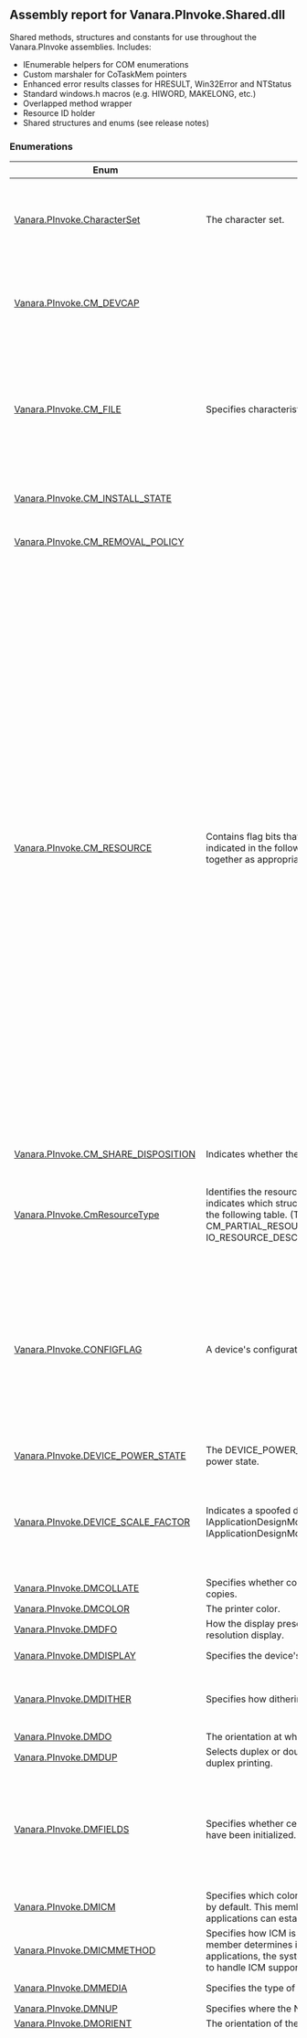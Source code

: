 ## Assembly report for Vanara.PInvoke.Shared.dll
Shared methods, structures and constants for use throughout the Vanara.PInvoke assemblies. Includes:
* IEnumerable helpers for COM enumerations
* Custom marshaler for CoTaskMem pointers
* Enhanced error results classes for HRESULT, Win32Error and NTStatus
* Standard windows.h macros (e.g. HIWORD, MAKELONG, etc.)
* Overlapped method wrapper
* Resource ID holder
* Shared structures and enums (see release notes)
### Enumerations
Enum | Description | Values
---- | ---- | ----
[Vanara.PInvoke.CharacterSet](https://github.com/dahall/Vanara/search?l=C%23&q=CharacterSet) | The character set. | ANSI_CHARSET, DEFAULT_CHARSET, SYMBOL_CHARSET, MAC_CHARSET, SHIFTJIS_CHARSET, HANGEUL_CHARSET, HANGUL_CHARSET, JOHAB_CHARSET, GB2312_CHARSET, CHINESEBIG5_CHARSET, GREEK_CHARSET, TURKISH_CHARSET, VIETNAMESE_CHARSET, HEBREW_CHARSET, ARABIC_CHARSET, BALTIC_CHARSET, RUSSIAN_CHARSET, THAI_CHARSET, EASTEUROPE_CHARSET, OEM_CHARSET
[Vanara.PInvoke.CM_DEVCAP](https://github.com/dahall/Vanara/search?l=C%23&q=CM_DEVCAP) |  | CM_DEVCAP_LOCKSUPPORTED, CM_DEVCAP_EJECTSUPPORTED, CM_DEVCAP_REMOVABLE, CM_DEVCAP_DOCKDEVICE, CM_DEVCAP_UNIQUEID, CM_DEVCAP_SILENTINSTALL, CM_DEVCAP_RAWDEVICEOK, CM_DEVCAP_SURPRISEREMOVALOK, CM_DEVCAP_HARDWAREDISABLED, CM_DEVCAP_NONDYNAMIC, CM_DEVCAP_SECUREDEVICE
[Vanara.PInvoke.CM_FILE](https://github.com/dahall/Vanara/search?l=C%23&q=CM_FILE) | Specifies characteristics for the device. | FILE_REMOVABLE_MEDIA, FILE_READ_ONLY_DEVICE, FILE_FLOPPY_DISKETTE, FILE_WRITE_ONCE_MEDIA, FILE_REMOTE_DEVICE, FILE_DEVICE_IS_MOUNTED, FILE_VIRTUAL_VOLUME, FILE_AUTOGENERATED_DEVICE_NAME, FILE_DEVICE_SECURE_OPEN, FILE_CHARACTERISTIC_PNP_DEVICE, FILE_CHARACTERISTIC_TS_DEVICE, FILE_CHARACTERISTIC_WEBDAV_DEVICE, FILE_CHARACTERISTIC_CSV, FILE_DEVICE_ALLOW_APPCONTAINER_TRAVERSAL, FILE_PORTABLE_DEVICE
[Vanara.PInvoke.CM_INSTALL_STATE](https://github.com/dahall/Vanara/search?l=C%23&q=CM_INSTALL_STATE) |  | CM_INSTALL_STATE_INSTALLED, CM_INSTALL_STATE_NEEDS_REINSTALL, CM_INSTALL_STATE_FAILED_INSTALL, CM_INSTALL_STATE_FINISH_INSTALL
[Vanara.PInvoke.CM_REMOVAL_POLICY](https://github.com/dahall/Vanara/search?l=C%23&q=CM_REMOVAL_POLICY) |  | CM_REMOVAL_POLICY_EXPECT_NO_REMOVAL, CM_REMOVAL_POLICY_EXPECT_ORDERLY_REMOVAL, CM_REMOVAL_POLICY_EXPECT_SURPRISE_REMOVAL
[Vanara.PInvoke.CM_RESOURCE](https://github.com/dahall/Vanara/search?l=C%23&q=CM_RESOURCE) | Contains flag bits that are specific to the resource type, as indicated in the following table. Flags can be bitwise-ORed together as appropriate. | CM_RESOURCE_INTERRUPT_LEVEL_SENSITIVE, DMAV3_TRANFER_WIDTH_8, CM_RESOURCE_DMA_8, CM_RESOURCE_MEMORY_READ_WRITE, CM_RESOURCE_PORT_MEMORY, CM_RESOURCE_CONNECTION_TYPE_SERIAL_I2C, CM_RESOURCE_CONNECTION_CLASS_GPIO, DMAV3_TRANFER_WIDTH_16, CM_RESOURCE_DMA_16, CM_RESOURCE_PORT_IO, CM_RESOURCE_CONNECTION_TYPE_FUNCTION_CONFIG, CM_RESOURCE_INTERRUPT_LEVEL_LATCHED_BITS, CM_RESOURCE_INTERRUPT_LATCHED, CM_RESOURCE_MEMORY_READ_ONLY, CM_RESOURCE_CONNECTION_TYPE_SERIAL_SPI, CM_RESOURCE_CONNECTION_TYPE_GPIO_IO, CM_RESOURCE_CONNECTION_CLASS_SERIAL, CM_RESOURCE_INTERRUPT_MESSAGE, DMAV3_TRANFER_WIDTH_32, CM_RESOURCE_DMA_32, CM_RESOURCE_MEMORY_WRITE_ONLY, CM_RESOURCE_CONNECTION_CLASS_FUNCTION_CONFIG, DMAV3_TRANFER_WIDTH_64, CM_RESOURCE_CONNECTION_TYPE_SERIAL_UART, CM_RESOURCE_MEMORY_WRITEABILITY_MASK, CM_RESOURCE_PORT_10_BIT_DECODE, CM_RESOURCE_MEMORY_PREFETCHABLE, DMAV3_TRANFER_WIDTH_128, CM_RESOURCE_INTERRUPT_POLICY_INCLUDED, CM_RESOURCE_DMA_8_AND_16, DMAV3_TRANFER_WIDTH_256, CM_RESOURCE_PORT_12_BIT_DECODE, CM_RESOURCE_MEMORY_COMBINEDWRITE, CM_RESOURCE_DMA_BUS_MASTER, CM_RESOURCE_MEMORY_24, CM_RESOURCE_INTERRUPT_SECONDARY_INTERRUPT, CM_RESOURCE_DMA_TYPE_A, CM_RESOURCE_PORT_16_BIT_DECODE, CM_RESOURCE_DMA_TYPE_B, CM_RESOURCE_PORT_POSITIVE_DECODE, CM_RESOURCE_INTERRUPT_WAKE_HINT, CM_RESOURCE_MEMORY_CACHEABLE, CM_RESOURCE_PORT_PASSIVE_DECODE, CM_RESOURCE_MEMORY_WINDOW_DECODE, CM_RESOURCE_DMA_TYPE_F, CM_RESOURCE_MEMORY_BAR, CM_RESOURCE_DMA_V3, CM_RESOURCE_PORT_WINDOW_DECODE, CM_RESOURCE_PORT_BAR, CM_RESOURCE_MEMORY_COMPAT_FOR_INACCESSIBLE_RANGE, CM_RESOURCE_MEMORY_LARGE_40, CM_RESOURCE_MEMORY_LARGE_48, CM_RESOURCE_MEMORY_LARGE_64, CM_RESOURCE_MEMORY_LARGE, CM_RESOURCE_INTERRUPT_MESSAGE_TOKEN
[Vanara.PInvoke.CM_SHARE_DISPOSITION](https://github.com/dahall/Vanara/search?l=C%23&q=CM_SHARE_DISPOSITION) | Indicates whether the described resource can be shared. | CmResourceShareUndetermined, CmResourceShareDeviceExclusive, CmResourceShareDriverExclusive, CmResourceShareShared
[Vanara.PInvoke.CmResourceType](https://github.com/dahall/Vanara/search?l=C%23&q=CmResourceType) | Identifies the resource type. The constant value specified for Type indicates which structure within the u union is valid, as indicated in the following table. (These flags are used within both CM_PARTIAL_RESOURCE_DESCRIPTOR and IO_RESOURCE_DESCRIPTOR structures, except where noted.) | CmResourceTypeNull, CmResourceTypePort, CmResourceTypeInterrupt, CmResourceTypeMemory, CmResourceTypeDma, CmResourceTypeDeviceSpecific, CmResourceTypeBusNumber, CmResourceTypeMemoryLarge, CmResourceTypeNonArbitrated, CmResourceTypeConfigData, CmResourceTypeDevicePrivate, CmResourceTypePcCardConfig, CmResourceTypeMfCardConfig, CmResourceTypeConnection
[Vanara.PInvoke.CONFIGFLAG](https://github.com/dahall/Vanara/search?l=C%23&q=CONFIGFLAG) | A device's configuration flags | CONFIGFLAG_DISABLED, CONFIGFLAG_REMOVED, CONFIGFLAG_MANUAL_INSTALL, CONFIGFLAG_IGNORE_BOOT_LC, CONFIGFLAG_NET_BOOT, CONFIGFLAG_REINSTALL, CONFIGFLAG_FAILEDINSTALL, CONFIGFLAG_CANTSTOPACHILD, CONFIGFLAG_OKREMOVEROM, CONFIGFLAG_NOREMOVEEXIT, CONFIGFLAG_FINISH_INSTALL, CONFIGFLAG_NEEDS_FORCED_CONFIG, CONFIGFLAG_NETBOOT_CARD, CONFIGFLAG_PARTIAL_LOG_CONF, CONFIGFLAG_SUPPRESS_SURPRISE, CONFIGFLAG_VERIFY_HARDWARE, CONFIGFLAG_FINISHINSTALL_UI, CONFIGFLAG_FINISHINSTALL_ACTION, CONFIGFLAG_BOOT_DEVICE, CONFIGFLAG_NEEDS_CLASS_CONFIG
[Vanara.PInvoke.DEVICE_POWER_STATE](https://github.com/dahall/Vanara/search?l=C%23&q=DEVICE_POWER_STATE) | The <c>DEVICE_POWER_STATE</c> enumeration type indicates a device power state. | PowerDeviceUnspecified, PowerDeviceD0, PowerDeviceD1, PowerDeviceD2, PowerDeviceD3, PowerDeviceMaximum
[Vanara.PInvoke.DEVICE_SCALE_FACTOR](https://github.com/dahall/Vanara/search?l=C%23&q=DEVICE_SCALE_FACTOR) | Indicates a spoofed device scale factor, as a percent. Used by IApplicationDesignModeSettings::SetApplicationViewState and IApplicationDesignModeSettings::IsApplicationViewStateSupported | DEVICE_SCALE_FACTOR_INVALID, SCALE_100_PERCENT, SCALE_120_PERCENT, SCALE_125_PERCENT, SCALE_140_PERCENT, SCALE_150_PERCENT, SCALE_160_PERCENT, SCALE_175_PERCENT, SCALE_180_PERCENT, SCALE_200_PERCENT, SCALE_225_PERCENT, SCALE_250_PERCENT, SCALE_300_PERCENT, SCALE_350_PERCENT, SCALE_400_PERCENT, SCALE_450_PERCENT, SCALE_500_PERCENT
[Vanara.PInvoke.DMCOLLATE](https://github.com/dahall/Vanara/search?l=C%23&q=DMCOLLATE) | Specifies whether collation should be used when printing multiple copies. | DMCOLLATE_FALSE, DMCOLLATE_TRUE
[Vanara.PInvoke.DMCOLOR](https://github.com/dahall/Vanara/search?l=C%23&q=DMCOLOR) | The printer color. | DMCOLOR_MONOCHROME, DMCOLOR_COLOR
[Vanara.PInvoke.DMDFO](https://github.com/dahall/Vanara/search?l=C%23&q=DMDFO) | How the display presents a low-resolution mode on a higher-resolution display. | DMDFO_DEFAULT, DMDFO_STRETCH, DMDFO_CENTER
[Vanara.PInvoke.DMDISPLAY](https://github.com/dahall/Vanara/search?l=C%23&q=DMDISPLAY) | Specifies the device's display mode. | DM_GRAYSCALE, DM_INTERLACED, DMDISPLAYFLAGS_TEXTMODE
[Vanara.PInvoke.DMDITHER](https://github.com/dahall/Vanara/search?l=C%23&q=DMDITHER) | Specifies how dithering is to be done. | DMDITHER_NONE, DMDITHER_COARSE, DMDITHER_FINE, DMDITHER_LINEART, DMDITHER_ERRORDIFFUSION, DMDITHER_RESERVED6, DMDITHER_RESERVED7, DMDITHER_RESERVED8, DMDITHER_RESERVED9, DMDITHER_GRAYSCALE, DMDITHER_USER
[Vanara.PInvoke.DMDO](https://github.com/dahall/Vanara/search?l=C%23&q=DMDO) | The orientation at which images should be presented. | DMDO_DEFAULT, DMDO_90, DMDO_180, DMDO_270
[Vanara.PInvoke.DMDUP](https://github.com/dahall/Vanara/search?l=C%23&q=DMDUP) | Selects duplex or double-sided printing for printers capable of duplex printing. | DMDUP_UNKNOWN, DMDUP_SIMPLEX, DMDUP_VERTICAL, DMDUP_HORIZONTAL
[Vanara.PInvoke.DMFIELDS](https://github.com/dahall/Vanara/search?l=C%23&q=DMFIELDS) | Specifies whether certain members of the DEVMODE structure have been initialized. | DM_ORIENTATION, DM_PAPERSIZE, DM_PAPERLENGTH, DM_PAPERWIDTH, DM_SCALE, DM_POSITION, DM_NUP, DM_DISPLAYORIENTATION, DM_COPIES, DM_DEFAULTSOURCE, DM_PRINTQUALITY, DM_COLOR, DM_DUPLEX, DM_YRESOLUTION, DM_TTOPTION, DM_COLLATE, DM_FORMNAME, DM_LOGPIXELS, DM_BITSPERPEL, DM_PELSWIDTH, DM_PELSHEIGHT, DM_DISPLAYFLAGS, DM_DISPLAYFREQUENCY, DM_ICMMETHOD, DM_ICMINTENT, DM_MEDIATYPE, DM_DITHERTYPE, DM_PANNINGWIDTH, DM_PANNINGHEIGHT, DM_DISPLAYFIXEDOUTPUT
[Vanara.PInvoke.DMICM](https://github.com/dahall/Vanara/search?l=C%23&q=DMICM) | Specifies which color matching method, or intent, should be used by default. This member is primarily for non-ICM applications. ICM applications can establish intents by using the ICM functions. | DMICM_SATURATE, DMICM_CONTRAST, DMICM_COLORIMETRIC, DMICM_ABS_COLORIMETRIC, DMICM_USER
[Vanara.PInvoke.DMICMMETHOD](https://github.com/dahall/Vanara/search?l=C%23&q=DMICMMETHOD) | Specifies how ICM is handled. For a non-ICM application, this member determines if ICM is enabled or disabled. For ICM applications, the system examines this member to determine how to handle ICM support. | DMICMMETHOD_NONE, DMICMMETHOD_SYSTEM, DMICMMETHOD_DRIVER, DMICMMETHOD_DEVICE, DMICMMETHOD_USER
[Vanara.PInvoke.DMMEDIA](https://github.com/dahall/Vanara/search?l=C%23&q=DMMEDIA) | Specifies the type of media being printed on. | DMMEDIA_STANDARD, DMMEDIA_TRANSPARENCY, DMMEDIA_GLOSSY, DMMEDIA_USER
[Vanara.PInvoke.DMNUP](https://github.com/dahall/Vanara/search?l=C%23&q=DMNUP) | Specifies where the NUP is done. | DMNUP_SYSTEM, DMNUP_ONEUP
[Vanara.PInvoke.DMORIENT](https://github.com/dahall/Vanara/search?l=C%23&q=DMORIENT) | The orientation of the paper. | DMORIENT_PORTRAIT, DMORIENT_LANDSCAPE
[Vanara.PInvoke.DMPAPER](https://github.com/dahall/Vanara/search?l=C%23&q=DMPAPER) | The size of the paper to print on. | DMPAPER_LETTER, DMPAPER_LETTERSMALL, DMPAPER_TABLOID, DMPAPER_LEDGER, DMPAPER_LEGAL, DMPAPER_STATEMENT, DMPAPER_EXECUTIVE, DMPAPER_A3, DMPAPER_A4, DMPAPER_A4SMALL, DMPAPER_A5, DMPAPER_B4, DMPAPER_B5, DMPAPER_FOLIO, DMPAPER_QUARTO, DMPAPER_10X14, DMPAPER_11X17, DMPAPER_NOTE, DMPAPER_ENV_9, DMPAPER_ENV_10, DMPAPER_ENV_11, DMPAPER_ENV_12, DMPAPER_ENV_14, DMPAPER_CSHEET, DMPAPER_DSHEET, DMPAPER_ESHEET, DMPAPER_ENV_DL, DMPAPER_ENV_C5, DMPAPER_ENV_C3, DMPAPER_ENV_C4, DMPAPER_ENV_C6, DMPAPER_ENV_C65, DMPAPER_ENV_B4, DMPAPER_ENV_B5, DMPAPER_ENV_B6, DMPAPER_ENV_ITALY, DMPAPER_ENV_MONARCH, DMPAPER_ENV_PERSONAL, DMPAPER_FANFOLD_US, DMPAPER_FANFOLD_STD_GERMAN, DMPAPER_FANFOLD_LGL_GERMAN, DMPAPER_ISO_B4, DMPAPER_JAPANESE_POSTCARD, DMPAPER_9X11, DMPAPER_10X11, DMPAPER_15X11, DMPAPER_ENV_INVITE, DMPAPER_RESERVED_48, DMPAPER_RESERVED_49, DMPAPER_LETTER_EXTRA, DMPAPER_LEGAL_EXTRA, DMPAPER_TABLOID_EXTRA, DMPAPER_A4_EXTRA, DMPAPER_LETTER_TRANSVERSE, DMPAPER_A4_TRANSVERSE, DMPAPER_LETTER_EXTRA_TRANSVERSE, DMPAPER_A_PLUS, DMPAPER_B_PLUS, DMPAPER_LETTER_PLUS, DMPAPER_A4_PLUS, DMPAPER_A5_TRANSVERSE, DMPAPER_B5_TRANSVERSE, DMPAPER_A3_EXTRA, DMPAPER_A5_EXTRA, DMPAPER_B5_EXTRA, DMPAPER_A2, DMPAPER_A3_TRANSVERSE, DMPAPER_A3_EXTRA_TRANSVERSE, DMPAPER_DBL_JAPANESE_POSTCARD, DMPAPER_A6, DMPAPER_JENV_KAKU2, DMPAPER_JENV_KAKU3, DMPAPER_JENV_CHOU3, DMPAPER_JENV_CHOU4, DMPAPER_LETTER_ROTATED, DMPAPER_A3_ROTATED, DMPAPER_A4_ROTATED, DMPAPER_A5_ROTATED, DMPAPER_B4_JIS_ROTATED, DMPAPER_B5_JIS_ROTATED, DMPAPER_JAPANESE_POSTCARD_ROTATED, DMPAPER_DBL_JAPANESE_POSTCARD_ROTATED, DMPAPER_A6_ROTATED, DMPAPER_JENV_KAKU2_ROTATED, DMPAPER_JENV_KAKU3_ROTATED, DMPAPER_JENV_CHOU3_ROTATED, DMPAPER_JENV_CHOU4_ROTATED, DMPAPER_B6_JIS, DMPAPER_B6_JIS_ROTATED, DMPAPER_12X11, DMPAPER_JENV_YOU4, DMPAPER_JENV_YOU4_ROTATED, DMPAPER_P16K, DMPAPER_P32K, DMPAPER_P32KBIG, DMPAPER_PENV_1, DMPAPER_PENV_2, DMPAPER_PENV_3, DMPAPER_PENV_4, DMPAPER_PENV_5, DMPAPER_PENV_6, DMPAPER_PENV_7, DMPAPER_PENV_8, DMPAPER_PENV_9, DMPAPER_PENV_10, DMPAPER_P16K_ROTATED, DMPAPER_P32K_ROTATED, DMPAPER_P32KBIG_ROTATED, DMPAPER_PENV_1_ROTATED, DMPAPER_PENV_2_ROTATED, DMPAPER_PENV_3_ROTATED, DMPAPER_PENV_4_ROTATED, DMPAPER_PENV_5_ROTATED, DMPAPER_PENV_6_ROTATED, DMPAPER_PENV_7_ROTATED, DMPAPER_PENV_8_ROTATED, DMPAPER_PENV_9_ROTATED, DMPAPER_PENV_10_ROTATED, DMPAPER_USER
[Vanara.PInvoke.DMRES](https://github.com/dahall/Vanara/search?l=C%23&q=DMRES) | The printer resolution. | DMRES_HIGH, DMRES_MEDIUM, DMRES_LOW, DMRES_DRAFT
[Vanara.PInvoke.DMTT](https://github.com/dahall/Vanara/search?l=C%23&q=DMTT) | Specifies how TrueType fonts should be printed. | DMTT_BITMAP, DMTT_DOWNLOAD, DMTT_SUBDEV, DMTT_DOWNLOAD_OUTLINE
[Vanara.PInvoke.DN](https://github.com/dahall/Vanara/search?l=C%23&q=DN) | The status of a device node (devnode). | DN_ROOT_ENUMERATED, DN_DRIVER_LOADED, DN_ENUM_LOADED, DN_STARTED, DN_MANUAL, DN_NEED_TO_ENUM, DN_NOT_FIRST_TIME, DN_DRIVER_BLOCKED, DN_HARDWARE_ENUM, DN_NEED_RESTART, DN_LIAR, DN_CHILD_WITH_INVALID_ID, DN_HAS_MARK, DN_HAS_PROBLEM, DN_FILTERED, DN_MOVED, DN_LEGACY_DRIVER, DN_DISABLEABLE, DN_REMOVABLE, DN_PRIVATE_PROBLEM, DN_MF_PARENT, DN_QUERY_REMOVE_PENDING, DN_QUERY_REMOVE_ACTIVE, DN_MF_CHILD, DN_WILL_BE_REMOVED, DN_NOT_FIRST_TIMEE, DN_STOP_FREE_RES, DN_REBAL_CANDIDATE, DN_BAD_PARTIAL, DN_NT_ENUMERATOR, DN_NT_DRIVER, DN_NEEDS_LOCKING, DN_DEVICE_DISCONNECTED, DN_ARM_WAKEUP, DN_APM_ENUMERATOR, DN_APM_DRIVER, DN_SILENT_INSTALL, DN_NO_SHOW_IN_DM, DN_BOOT_LOG_PROB
[Vanara.PInvoke.DrawTextFlags](https://github.com/dahall/Vanara/search?l=C%23&q=DrawTextFlags) | The formatting options for DrawText. | DT_TOP, DT_LEFT, DT_CENTER, DT_RIGHT, DT_VCENTER, DT_BOTTOM, DT_WORDBREAK, DT_SINGLELINE, DT_EXPANDTABS, DT_TABSTOP, DT_NOCLIP, DT_EXTERNALLEADING, DT_CALCRECT, DT_NOPREFIX, DT_INTERNAL, DT_EDITCONTROL, DT_PATH_ELLIPSIS, DT_END_ELLIPSIS, DT_MODIFYSTRING, DT_RTLREADING, DT_WORD_ELLIPSIS, DT_NOFULLWIDTHCHARBREAK, DT_HIDEPREFIX, DT_PREFIXONLY
[Vanara.PInvoke.HRESULT.FacilityCode](https://github.com/dahall/Vanara/search?l=C%23&q=FacilityCode) | Enumeration of facility codes | FACILITY_NULL, FACILITY_RPC, FACILITY_DISPATCH, FACILITY_STORAGE, FACILITY_ITF, FACILITY_WIN32, FACILITY_WINDOWS, FACILITY_SECURITY, FACILITY_SSPI, FACILITY_CONTROL, FACILITY_CERT, FACILITY_INTERNET, FACILITY_MEDIASERVER, FACILITY_MSMQ, FACILITY_SETUPAPI, FACILITY_SCARD, FACILITY_COMPLUS, FACILITY_AAF, FACILITY_URT, FACILITY_ACS, FACILITY_DPLAY, FACILITY_UMI, FACILITY_SXS, FACILITY_WINDOWS_CE, FACILITY_HTTP, FACILITY_USERMODE_COMMONLOG, FACILITY_USERMODE_FILTER_MANAGER, FACILITY_BACKGROUNDCOPY, FACILITY_CONFIGURATION, FACILITY_STATE_MANAGEMENT, FACILITY_METADIRECTORY, FACILITY_WINDOWSUPDATE, FACILITY_DIRECTORYSERVICE, FACILITY_GRAPHICS, FACILITY_SHELL, FACILITY_TPM_SERVICES, FACILITY_TPM_SOFTWARE, FACILITY_PLA, FACILITY_FVE, FACILITY_FWP, FACILITY_WINRM, FACILITY_NDIS, FACILITY_USERMODE_HYPERVISOR, FACILITY_CMI, FACILITY_USERMODE_VIRTUALIZATION, FACILITY_USERMODE_VOLMGR, FACILITY_BCD, FACILITY_USERMODE_VHD, FACILITY_SDIAG, FACILITY_WEBSERVICES, FACILITY_WINDOWS_DEFENDER, FACILITY_OPC, FACILITY_XPS, FACILITY_RAS, FACILITY_MBN, FACILITY_POWERSHELL, FACILITY_EAS, FACILITY_P2P_INT, FACILITY_P2P, FACILITY_DAF, FACILITY_BLUETOOTH_ATT, FACILITY_AUDIO, FACILITY_STATEREPOSITORY, FACILITY_VISUALCPP, FACILITY_SCRIPT, FACILITY_PARSE, FACILITY_BLB, FACILITY_BLB_CLI, FACILITY_WSBAPP, FACILITY_BLBUI, FACILITY_USN, FACILITY_USERMODE_VOLSNAP, FACILITY_TIERING, FACILITY_WSB_ONLINE, FACILITY_ONLINE_ID, FACILITY_DEVICE_UPDATE_AGENT, FACILITY_DRVSERVICING, FACILITY_DLS, FACILITY_SOS, FACILITY_DEBUGGERS, FACILITY_DELIVERY_OPTIMIZATION, FACILITY_USERMODE_SPACES, FACILITY_USER_MODE_SECURITY_CORE, FACILITY_USERMODE_LICENSING, FACILITY_SPP, FACILITY_RESTORE, FACILITY_DMSERVER, FACILITY_DEPLOYMENT_SERVICES_SERVER, FACILITY_DEPLOYMENT_SERVICES_IMAGING, FACILITY_DEPLOYMENT_SERVICES_MANAGEMENT, FACILITY_DEPLOYMENT_SERVICES_UTIL, FACILITY_DEPLOYMENT_SERVICES_BINLSVC, FACILITY_DEPLOYMENT_SERVICES_PXE, FACILITY_DEPLOYMENT_SERVICES_TFTP, FACILITY_DEPLOYMENT_SERVICES_TRANSPORT_MANAGEMENT, FACILITY_DEPLOYMENT_SERVICES_DRIVER_PROVISIONING, FACILITY_DEPLOYMENT_SERVICES_MULTICAST_SERVER, FACILITY_DEPLOYMENT_SERVICES_MULTICAST_CLIENT, FACILITY_DEPLOYMENT_SERVICES_CONTENT_PROVIDER, FACILITY_LINGUISTIC_SERVICES, FACILITY_WEB, FACILITY_WEB_SOCKET, FACILITY_AUDIOSTREAMING, FACILITY_ACCELERATOR, FACILITY_MOBILE, FACILITY_SQLITE, FACILITY_UTC, FACILITY_WMAAECMA, FACILITY_WEP, FACILITY_SYNCENGINE, FACILITY_DIRECTMUSIC, FACILITY_DIRECT3D10, FACILITY_DXGI, FACILITY_DXGI_DDI, FACILITY_DIRECT3D11, FACILITY_DIRECT3D11_DEBUG, FACILITY_DIRECT3D12, FACILITY_DIRECT3D12_DEBUG, FACILITY_LEAP, FACILITY_AUDCLNT, FACILITY_WINML, FACILITY_WINCODEC_DWRITE_DWM, FACILITY_DIRECT2D, FACILITY_DEFRAG, FACILITY_USERMODE_SDBUS, FACILITY_JSCRIPT, FACILITY_XBOX, FACILITY_GAME, FACILITY_PIDGENX, FACILITY_PIX
[Vanara.PInvoke.NTStatus.FacilityCode](https://github.com/dahall/Vanara/search?l=C%23&q=FacilityCode) | Enumeration of facility codes | FACILITY_NULL, FACILITY_DEBUGGER, FACILITY_RPC_RUNTIME, FACILITY_RPC_STUBS, FACILITY_IO_ERROR_CODE, FACILITY_CODCLASS_ERROR_CODE, FACILITY_NTWIN32, FACILITY_NTCERT, FACILITY_NTSSPI, FACILITY_TERMINAL_SERVER, FACILTIY_MUI_ERROR_CODE, FACILITY_USB_ERROR_CODE, FACILITY_HID_ERROR_CODE, FACILITY_FIREWIRE_ERROR_CODE, FACILITY_CLUSTER_ERROR_CODE, FACILITY_ACPI_ERROR_CODE, FACILITY_SXS_ERROR_CODE, FACILITY_TRANSACTION, FACILITY_COMMONLOG, FACILITY_VIDEO, FACILITY_FILTER_MANAGER, FACILITY_MONITOR, FACILITY_GRAPHICS_KERNEL, FACILITY_DRIVER_FRAMEWORK, FACILITY_FVE_ERROR_CODE, FACILITY_FWP_ERROR_CODE, FACILITY_NDIS_ERROR_CODE, FACILITY_TPM, FACILITY_RTPM, FACILITY_HYPERVISOR, FACILITY_IPSEC, FACILITY_VIRTUALIZATION, FACILITY_VOLMGR, FACILITY_BCD_ERROR_CODE, FACILITY_WIN32K_NTUSER, FACILITY_WIN32K_NTGDI, FACILITY_RESUME_KEY_FILTER, FACILITY_RDBSS, FACILITY_BTH_ATT, FACILITY_SECUREBOOT, FACILITY_AUDIO_KERNEL, FACILITY_VSM, FACILITY_VOLSNAP, FACILITY_SDBUS, FACILITY_SHARED_VHDX, FACILITY_SMB, FACILITY_INTERIX, FACILITY_SPACES, FACILITY_SECURITY_CORE, FACILITY_SYSTEM_INTEGRITY, FACILITY_LICENSING, FACILITY_PLATFORM_MANIFEST, FACILITY_MAXIMUM_VALUE
[Vanara.PInvoke.FILE_DEVICE](https://github.com/dahall/Vanara/search?l=C%23&q=FILE_DEVICE) | The device type represents the type of underlying hardware for the driver. | FILE_DEVICE_BEEP, FILE_DEVICE_CD_ROM, FILE_DEVICE_CD_ROM_FILE_SYSTEM, FILE_DEVICE_CONTROLLER, FILE_DEVICE_DATALINK, FILE_DEVICE_DFS, FILE_DEVICE_DISK, FILE_DEVICE_DISK_FILE_SYSTEM, FILE_DEVICE_FILE_SYSTEM, FILE_DEVICE_INPORT_PORT, FILE_DEVICE_KEYBOARD, FILE_DEVICE_MAILSLOT, FILE_DEVICE_MIDI_IN, FILE_DEVICE_MIDI_OUT, FILE_DEVICE_MOUSE, FILE_DEVICE_MULTI_UNC_PROVIDER, FILE_DEVICE_NAMED_PIPE, FILE_DEVICE_NETWORK, FILE_DEVICE_NETWORK_BROWSER, FILE_DEVICE_NETWORK_FILE_SYSTEM, FILE_DEVICE_NULL, FILE_DEVICE_PARALLEL_PORT, FILE_DEVICE_PHYSICAL_NETCARD, FILE_DEVICE_PRINTER, FILE_DEVICE_SCANNER, FILE_DEVICE_SERIAL_MOUSE_PORT, FILE_DEVICE_SERIAL_PORT, FILE_DEVICE_SCREEN, FILE_DEVICE_SOUND, FILE_DEVICE_STREAMS, FILE_DEVICE_TAPE, FILE_DEVICE_TAPE_FILE_SYSTEM, FILE_DEVICE_TRANSPORT, FILE_DEVICE_UNKNOWN, FILE_DEVICE_VIDEO, FILE_DEVICE_VIRTUAL_DISK, FILE_DEVICE_WAVE_IN, FILE_DEVICE_WAVE_OUT, FILE_DEVICE_8042_PORT, FILE_DEVICE_NETWORK_REDIRECTOR, FILE_DEVICE_BATTERY, FILE_DEVICE_BUS_EXTENDER, FILE_DEVICE_MODEM, FILE_DEVICE_VDM, FILE_DEVICE_MASS_STORAGE, FILE_DEVICE_SMB, FILE_DEVICE_KS, FILE_DEVICE_CHANGER, FILE_DEVICE_SMARTCARD, FILE_DEVICE_ACPI, FILE_DEVICE_DVD, FILE_DEVICE_FULLSCREEN_VIDEO, FILE_DEVICE_DFS_FILE_SYSTEM, FILE_DEVICE_DFS_VOLUME, FILE_DEVICE_SERENUM, FILE_DEVICE_TERMSRV, FILE_DEVICE_KSEC, FILE_DEVICE_FIPS, FILE_DEVICE_INFINIBAND, FILE_DEVICE_VMBUS, FILE_DEVICE_CRYPT_PROVIDER, FILE_DEVICE_WPD, FILE_DEVICE_BLUETOOTH, FILE_DEVICE_MT_COMPOSITE, FILE_DEVICE_MT_TRANSPORT, FILE_DEVICE_BIOMETRIC, FILE_DEVICE_PMI, FILE_DEVICE_EHSTOR, FILE_DEVICE_DEVAPI, FILE_DEVICE_GPIO, FILE_DEVICE_USBEX, FILE_DEVICE_CONSOLE, FILE_DEVICE_NFP, FILE_DEVICE_SYSENV, FILE_DEVICE_VIRTUAL_BLOCK, FILE_DEVICE_POINT_OF_SERVICE, FILE_DEVICE_STORAGE_REPLICATION, FILE_DEVICE_TRUST_ENV, FILE_DEVICE_UCM, FILE_DEVICE_UCMTCPCI
[Vanara.PInvoke.FILE_SHARE](https://github.com/dahall/Vanara/search?l=C%23&q=FILE_SHARE) | The requested sharing mode of the file or device, which can be read, write, both, delete, all of these, or none (refer to the following table). Access requests to attributes or extended attributes are not affected by this flag. | FILE_SHARE_READ, FILE_SHARE_WRITE, FILE_SHARE_DELETE
[Vanara.PInvoke.FileFlagsAndAttributes](https://github.com/dahall/Vanara/search?l=C%23&q=FileFlagsAndAttributes) | File attributes are metadata values stored by the file system on disk and are used by the system and are available to developers via various file I/O APIs. | SECURITY_ANONYMOUS, FILE_ATTRIBUTE_READONLY, FILE_ATTRIBUTE_HIDDEN, FILE_ATTRIBUTE_SYSTEM, FILE_ATTRIBUTE_DIRECTORY, FILE_ATTRIBUTE_ARCHIVE, FILE_ATTRIBUTE_DEVICE, FILE_ATTRIBUTE_NORMAL, FILE_ATTRIBUTE_TEMPORARY, FILE_ATTRIBUTE_SPARSE_FILE, FILE_ATTRIBUTE_REPARSE_POINT, FILE_ATTRIBUTE_COMPRESSED, FILE_ATTRIBUTE_OFFLINE, FILE_ATTRIBUTE_NOT_CONTENT_INDEXED, FILE_ATTRIBUTE_ENCRYPTED, FILE_VOLUME_IS_COMPRESSED, FILE_ATTRIBUTE_INTEGRITY_STREAM, FILE_SUPPORTS_OBJECT_IDS, FILE_ATTRIBUTE_VIRTUAL, SECURITY_IDENTIFICATION, FILE_SUPPORTS_ENCRYPTION, SECURITY_IMPERSONATION, FILE_ATTRIBUTE_NO_SCRUB_DATA, SECURITY_DELEGATION, FILE_ATTRIBUTE_EA, FILE_ATTRIBUTE_RECALL_ON_OPEN, FILE_NAMED_STREAMS, SECURITY_CONTEXT_TRACKING, SECURITY_EFFECTIVE_ONLY, FILE_FLAG_FIRST_PIPE_INSTANCE, FILE_READ_ONLY_VOLUME, FILE_ATTRIBUTE_PINNED, FILE_FLAG_OPEN_NO_RECALL, FILE_SEQUENTIAL_WRITE_ONCE, SECURITY_SQOS_PRESENT, FILE_ATTRIBUTE_UNPINNED, FILE_FLAG_OPEN_REPARSE_POINT, FILE_SUPPORTS_TRANSACTIONS, FILE_SUPPORTS_HARD_LINKS, FILE_ATTRIBUTE_RECALL_ON_DATA_ACCESS, FILE_FLAG_SESSION_AWARE, FILE_SUPPORTS_EXTENDED_ATTRIBUTES, FILE_SUPPORTS_OPEN_BY_FILE_ID, FILE_FLAG_POSIX_SEMANTICS, FILE_FLAG_BACKUP_SEMANTICS, FILE_SUPPORTS_USN_JOURNAL, FILE_SUPPORTS_INTEGRITY_STREAMS, FILE_FLAG_DELETE_ON_CLOSE, FILE_FLAG_SEQUENTIAL_SCAN, FILE_SUPPORTS_BLOCK_REFCOUNTING, FILE_FLAG_RANDOM_ACCESS, FILE_SUPPORTS_SPARSE_VDL, FILE_FLAG_NO_BUFFERING, FILE_ATTRIBUTE_STRICTLY_SEQUENTIAL, FILE_DAX_VOLUME, FILE_FLAG_OVERLAPPED, FILE_SUPPORTS_GHOSTING, FILE_FLAG_WRITE_THROUGH
[Vanara.PInvoke.FontFamily](https://github.com/dahall/Vanara/search?l=C%23&q=FontFamily) | Font families describe the look of a font in a general way. They are intended for specifying fonts when the exact typeface desired is not available. | FF_DONTCARE, FF_ROMAN, FF_SWISS, FF_MODERN, FF_SCRIPT, FF_DECORATIVE
[Vanara.PInvoke.FontPitch](https://github.com/dahall/Vanara/search?l=C%23&q=FontPitch) | Specifies information about the pitch, the technology, and the family of a physical font. | DEFAULT_PITCH, FIXED_PITCH, TMPF_FIXED_PITCH, VARIABLE_PITCH, TMPF_VECTOR, TMPF_TRUETYPE, MONO_FONT, TMPF_DEVICE
[Vanara.PInvoke.INTERFACE_TYPE](https://github.com/dahall/Vanara/search?l=C%23&q=INTERFACE_TYPE) | The <c>INTERFACE_TYPE</c> enumeration indicates the bus type. | Internal, Isa, Eisa, MicroChannel, TurboChannel, PCIBus, VMEBus, NuBus, PCMCIABus, CBus, MPIBus, MPSABus, ProcessorInternal, InternalPowerBus, PNPISABus, PNPBus, Vmcs, ACPIBus, MaximumInterfaceType, InterfaceTypeUndefined
[Vanara.PInvoke.LANGID.LANG](https://github.com/dahall/Vanara/search?l=C%23&q=LANG) | Primary language identifier. | LANG_NEUTRAL, LANG_ARABIC, LANG_BULGARIAN, LANG_CATALAN, LANG_VALENCIAN, LANG_CHINESE_SIMPLIFIED, LANG_CHINESE, LANG_CZECH, LANG_DANISH, LANG_GERMAN, LANG_GREEK, LANG_ENGLISH, LANG_SPANISH, LANG_FINNISH, LANG_FRENCH, LANG_HEBREW, LANG_HUNGARIAN, LANG_ICELANDIC, LANG_ITALIAN, LANG_JAPANESE, LANG_KOREAN, LANG_DUTCH, LANG_NORWEGIAN, LANG_POLISH, LANG_PORTUGUESE, LANG_ROMANSH, LANG_ROMANIAN, LANG_RUSSIAN, LANG_CROATIAN, LANG_BOSNIAN, LANG_SERBIAN, LANG_SLOVAK, LANG_ALBANIAN, LANG_SWEDISH, LANG_THAI, LANG_TURKISH, LANG_URDU, LANG_INDONESIAN, LANG_UKRAINIAN, LANG_BELARUSIAN, LANG_SLOVENIAN, LANG_ESTONIAN, LANG_LATVIAN, LANG_LITHUANIAN, LANG_TAJIK, LANG_PERSIAN, LANG_FARSI, LANG_VIETNAMESE, LANG_ARMENIAN, LANG_AZERBAIJANI, LANG_AZERI, LANG_BASQUE, LANG_LOWER_SORBIAN, LANG_UPPER_SORBIAN, LANG_MACEDONIAN, LANG_TSWANA, LANG_XHOSA, LANG_ZULU, LANG_AFRIKAANS, LANG_GEORGIAN, LANG_FAEROESE, LANG_HINDI, LANG_MALTESE, LANG_SAMI, LANG_IRISH, LANG_MALAY, LANG_KAZAK, LANG_KYRGYZ, LANG_SWAHILI, LANG_TURKMEN, LANG_UZBEK, LANG_TATAR, LANG_BANGLA, LANG_BENGALI, LANG_PUNJABI, LANG_GUJARATI, LANG_ORIYA, LANG_ODIA, LANG_TAMIL, LANG_TELUGU, LANG_KANNADA, LANG_MALAYALAM, LANG_ASSAMESE, LANG_MARATHI, LANG_SANSKRIT, LANG_MONGOLIAN, LANG_TIBETAN, LANG_WELSH, LANG_KHMER, LANG_LAO, LANG_GALICIAN, LANG_KONKANI, LANG_MANIPURI, LANG_SINDHI, LANG_SYRIAC, LANG_SINHALESE, LANG_CHEROKEE, LANG_INUKTITUT, LANG_AMHARIC, LANG_TAMAZIGHT, LANG_KASHMIRI, LANG_NEPALI, LANG_FRISIAN, LANG_PASHTO, LANG_FILIPINO, LANG_DIVEHI, LANG_PULAR, LANG_FULAH, LANG_HAUSA, LANG_YORUBA, LANG_QUECHUA, LANG_SOTHO, LANG_BASHKIR, LANG_LUXEMBOURGISH, LANG_GREENLANDIC, LANG_IGBO, LANG_TIGRINYA, LANG_TIGRIGNA, LANG_HAWAIIAN, LANG_YI, LANG_MAPUDUNGUN, LANG_MOHAWK, LANG_BRETON, LANG_INVARIANT, LANG_UIGHUR, LANG_MAORI, LANG_OCCITAN, LANG_CORSICAN, LANG_ALSATIAN, LANG_SAKHA, LANG_YAKUT, LANG_KICHE, LANG_KINYARWANDA, LANG_WOLOF, LANG_DARI, LANG_SCOTTISH_GAELIC, LANG_CENTRAL_KURDISH, LANG_BOSNIAN_NEUTRAL, LANG_CHINESE_TRADITIONAL, LANG_SERBIAN_NEUTRAL
[Vanara.PInvoke.LogFontClippingPrecision](https://github.com/dahall/Vanara/search?l=C%23&q=LogFontClippingPrecision) | The clipping precision defines how to clip characters that are partially outside the clipping region. | CLIP_DEFAULT_PRECIS, CLIP_CHARACTER_PRECIS, CLIP_STROKE_PRECIS, CLIP_MASK, CLIP_LH_ANGLES, CLIP_TT_ALWAYS, CLIP_DFA_DISABLE, CLIP_DFA_OVERRIDE, CLIP_EMBEDDED
[Vanara.PInvoke.LogFontOutputPrecision](https://github.com/dahall/Vanara/search?l=C%23&q=LogFontOutputPrecision) | The output precision. The output precision defines how closely the output must match the requested font's height, width, character orientation, escapement, pitch, and font type. | OUT_DEFAULT_PRECIS, OUT_STRING_PRECIS, OUT_CHARACTER_PRECIS, OUT_STROKE_PRECIS, OUT_TT_PRECIS, OUT_DEVICE_PRECIS, OUT_RASTER_PRECIS, OUT_TT_ONLY_PRECIS, OUT_OUTLINE_PRECIS, OUT_SCREEN_OUTLINE_PRECIS, OUT_PS_ONLY_PRECIS
[Vanara.PInvoke.LogFontOutputQuality](https://github.com/dahall/Vanara/search?l=C%23&q=LogFontOutputQuality) | The output quality defines how carefully the graphics device interface (GDI) must attempt to match the logical-font attributes to those of an actual physical font. | DEFAULT_QUALITY, DRAFT_QUALITY, PROOF_QUALITY, NONANTIALIASED_QUALITY, ANTIALIASED_QUALITY, CLEARTYPE_QUALITY, CLEARTYPE_NATURAL_QUALITY
[Vanara.PInvoke.MouseButtonState](https://github.com/dahall/Vanara/search?l=C%23&q=MouseButtonState) | The state of the other mouse buttons plus the SHIFT and CTRL keys. | MK_LBUTTON, MK_RBUTTON, MK_SHIFT, MK_CONTROL, MK_MBUTTON, MK_XBUTTON1, MK_XBUTTON2
[Vanara.PInvoke.NTDDI](https://github.com/dahall/Vanara/search?l=C%23&q=NTDDI) | NTDDI version constants | NTDDI_WIN2K, NTDDI_WIN2KSP1, NTDDI_WIN2KSP2, NTDDI_WIN2KSP3, NTDDI_WIN2KSP4, NTDDI_WINXP, NTDDI_WINXPSP1, NTDDI_WINXPSP2, NTDDI_WINXPSP3, NTDDI_WINXPSP4, NTDDI_WS03, NTDDI_WS03SP1, NTDDI_WS03SP2, NTDDI_WS03SP3, NTDDI_WS03SP4, NTDDI_LONGHORN, NTDDI_VISTA, NTDDI_WIN6, NTDDI_WIN6SP1, NTDDI_VISTASP1, NTDDI_WS08, NTDDI_WIN6SP2, NTDDI_VISTASP2, NTDDI_WS08SP2, NTDDI_WIN6SP3, NTDDI_WS08SP3, NTDDI_VISTASP3, NTDDI_WS08SP4, NTDDI_WIN6SP4, NTDDI_VISTASP4, NTDDI_WIN7, NTDDI_WIN8, NTDDI_WINBLUE, NTDDI_WINTHRESHOLD, NTDDI_WIN10, NTDDI_WIN10_TH2, NTDDI_WIN10_RS1, NTDDI_WIN10_RS2, NTDDI_WIN10_RS3, NTDDI_WIN10_RS4, NTDDI_WIN10_RS5, NTDDI_WIN10_19H1
[Vanara.PInvoke.ObjectTypeListLevel](https://github.com/dahall/Vanara/search?l=C%23&q=ObjectTypeListLevel) | Valid values for the `Vanara.PInvoke.OBJECT_TYPE_LIST.level` field. | ACCESS_OBJECT_GUID, ACCESS_PROPERTY_SET_GUID, ACCESS_PROPERTY_GUID, ACCESS_MAX_LEVEL
[Vanara.PInvoke.PC](https://github.com/dahall/Vanara/search?l=C%23&q=PC) | The alpha intensity value for the palette entry. | PC_RESERVED, PC_EXPLICIT, PC_NOCOLLAPSE
[Vanara.PInvoke.PDCAP](https://github.com/dahall/Vanara/search?l=C%23&q=PDCAP) | The device's power capabilities. | PDCAP_D0_SUPPORTED, PDCAP_D1_SUPPORTED, PDCAP_D2_SUPPORTED, PDCAP_D3_SUPPORTED, PDCAP_WAKE_FROM_D0_SUPPORTED, PDCAP_WAKE_FROM_D1_SUPPORTED, PDCAP_WAKE_FROM_D2_SUPPORTED, PDCAP_WAKE_FROM_D3_SUPPORTED, PDCAP_WARM_EJECT_SUPPORTED, PDCAP_S0_SUPPORTED, PDCAP_S1_SUPPORTED, PDCAP_S2_SUPPORTED, PDCAP_S3_SUPPORTED, PDCAP_WAKE_FROM_S0_SUPPORTED, PDCAP_WAKE_FROM_S1_SUPPORTED, PDCAP_WAKE_FROM_S2_SUPPORTED, PDCAP_WAKE_FROM_S3_SUPPORTED, PDCAP_S4_SUPPORTED, PDCAP_S5_SUPPORTED
[Vanara.PInvoke.PInvokeClient](https://github.com/dahall/Vanara/search?l=C%23&q=PInvokeClient) | Flags that determine the minimum supported client(s) for a P/Invoke function. | None, Windows2000, WindowsXP, WindowsXP_SP2, WindowsVista, WindowsVista_SP2, Windows7, Windows8, Windows81, Windows10, Windows11
[Vanara.PInvoke.ProcessorArchitecture](https://github.com/dahall/Vanara/search?l=C%23&q=ProcessorArchitecture) | Processor architecture | PROCESSOR_ARCHITECTURE_INTEL, PROCESSOR_ARCHITECTURE_MIPS, PROCESSOR_ARCHITECTURE_ALPHA, PROCESSOR_ARCHITECTURE_PPC, PROCESSOR_ARCHITECTURE_SHX, PROCESSOR_ARCHITECTURE_ARM, PROCESSOR_ARCHITECTURE_IA64, PROCESSOR_ARCHITECTURE_ALPHA64, PROCESSOR_ARCHITECTURE_MSIL, PROCESSOR_ARCHITECTURE_AMD64, PROCESSOR_ARCHITECTURE_IA32_ON_WIN64, PROCESSOR_ARCHITECTURE_NEUTRAL, PROCESSOR_ARCHITECTURE_ARM64, PROCESSOR_ARCHITECTURE_ARM32_ON_WIN64, PROCESSOR_ARCHITECTURE_UNKNOWN
[Vanara.PInvoke.REG_VALUE_TYPE](https://github.com/dahall/Vanara/search?l=C%23&q=REG_VALUE_TYPE) | A registry value can store data in various formats. When you store data under a registry value, for instance by calling the RegSetValueEx function, you can specify one of the following values to indicate the type of data being stored. When you retrieve a registry value, functions such as RegQueryValueEx use these values to indicate the type of data retrieved. | REG_NONE, REG_SZ, REG_EXPAND_SZ, REG_BINARY, REG_DWORD, REG_DWORD_BIG_ENDIAN, REG_LINK, REG_MULTI_SZ, REG_RESOURCE_LIST, REG_FULL_RESOURCE_DESCRIPTOR, REG_RESOURCE_REQUIREMENTS_LIST, REG_QWORD
[Vanara.PInvoke.ResourceType](https://github.com/dahall/Vanara/search?l=C%23&q=ResourceType) | Predefined resource types. | RT_CURSOR, RT_BITMAP, RT_ICON, RT_MENU, RT_DIALOG, RT_STRING, RT_FONTDIR, RT_FONT, RT_ACCELERATOR, RT_RCDATA, RT_MESSAGETABLE, RT_GROUP_CURSOR, RT_GROUP_ICON, RT_VERSION, RT_DLGINCLUDE, RT_PLUGPLAY, RT_VXD, RT_ANICURSOR, RT_ANIICON, RT_HTML, RT_MANIFEST
[Vanara.PInvoke.SECURITY_INFORMATION](https://github.com/dahall/Vanara/search?l=C%23&q=SECURITY_INFORMATION) | The SECURITY_INFORMATION data type identifies the object-related security information being set or queried. This security information includes: <list type="bullet"> <item> <term>The owner of an object</term> </item> <item> <term>The primary group of an object</term> </item> <item> <term>The discretionary access control list (DACL) of an object</term> </item> <item> <term>The system access control list (SACL) of an object</term> </item> </list> | OWNER_SECURITY_INFORMATION, GROUP_SECURITY_INFORMATION, DACL_SECURITY_INFORMATION, SACL_SECURITY_INFORMATION, LABEL_SECURITY_INFORMATION, ATTRIBUTE_SECURITY_INFORMATION, SCOPE_SECURITY_INFORMATION, PROCESS_TRUST_LABEL_SECURITY_INFORMATION, BACKUP_SECURITY_INFORMATION, UNPROTECTED_SACL_SECURITY_INFORMATION, UNPROTECTED_DACL_SECURITY_INFORMATION, PROTECTED_SACL_SECURITY_INFORMATION, PROTECTED_DACL_SECURITY_INFORMATION
[Vanara.PInvoke.HRESULT.SeverityLevel](https://github.com/dahall/Vanara/search?l=C%23&q=SeverityLevel) | A value indicating whether an `Vanara.PInvoke.HRESULT` is a success (Severity bit 31 equals 0). | Success, Fail
[Vanara.PInvoke.NTStatus.SeverityLevel](https://github.com/dahall/Vanara/search?l=C%23&q=SeverityLevel) | A value indicating the severity of an `Vanara.PInvoke.NTStatus` value (bits 30-31). | STATUS_SEVERITY_SUCCESS, STATUS_SEVERITY_INFORMATIONAL, STATUS_SEVERITY_WARNING, STATUS_SEVERITY_ERROR
[Vanara.PInvoke.ShowWindowCommand](https://github.com/dahall/Vanara/search?l=C%23&q=ShowWindowCommand) | The flags that specify how an application is to be displayed when it is opened. | SW_HIDE, SW_SHOWNORMAL, SW_NORMAL, SW_SHOWMINIMIZED, SW_SHOWMAXIMIZED, SW_MAXIMIZE, SW_SHOWNOACTIVATE, SW_SHOW, SW_MINIMIZE, SW_SHOWMINNOACTIVE, SW_SHOWNA, SW_RESTORE, SW_SHOWDEFAULT, SW_FORCEMINIMIZE
[Vanara.PInvoke.LCID.SORT](https://github.com/dahall/Vanara/search?l=C%23&q=SORT) | Sort order identifiers. | SORT_DEFAULT, SORT_JAPANESE_XJIS, SORT_HUNGARIAN_DEFAULT, SORT_CHINESE_BIG5, SORT_CHINESE_PRCP, SORT_GEORGIAN_TRADITIONAL, SORT_KOREAN_KSC, SORT_HUNGARIAN_TECHNICAL, SORT_GERMAN_PHONE_BOOK, SORT_KOREAN_UNICODE, SORT_GEORGIAN_MODERN, SORT_CHINESE_UNICODE, SORT_JAPANESE_UNICODE, SORT_INVARIANT_MATH, SORT_CHINESE_PRC, SORT_CHINESE_BOPOMOFO, SORT_JAPANESE_RADICALSTROKE, SORT_CHINESE_RADICALSTROKE
[Vanara.PInvoke.STGM](https://github.com/dahall/Vanara/search?l=C%23&q=STGM) | The STGM constants are flags that indicate conditions for creating and deleting the object and access modes for the object. The STGM constants are included in the IStorage, IStream, and IPropertySetStorage interfaces and in the StgCreateDocfile, StgCreateStorageEx, StgCreateDocfileOnILockBytes, StgOpenStorage, and StgOpenStorageEx functions. <para> These elements are often combined using an OR operator. They are interpreted in groups as listed in the following table. It is not valid to use more than one element from a single group. </para> <para>Use a flag from the creation group when creating an object, such as with StgCreateStorageEx or IStorage::CreateStream.</para> | STGM_READ, STGM_DIRECT, STGM_FAILIFTHERE, STGM_WRITE, STGM_READWRITE, STGM_SHARE_EXCLUSIVE, STGM_SHARE_DENY_WRITE, STGM_SHARE_DENY_READ, STGM_SHARE_DENY_NONE, STGM_CREATE, STGM_TRANSACTED, STGM_CONVERT, STGM_PRIORITY, STGM_NOSCRATCH, STGM_NOSNAPSHOT, STGM_DIRECT_SWMR, STGM_DELETEONRELEASE, STGM_SIMPLE
[Vanara.PInvoke.LANGID.SUBLANG](https://github.com/dahall/Vanara/search?l=C%23&q=SUBLANG) | Sublanguage identifier. | SUBLANG_NEUTRAL, SUBLANG_YORUBA_NIGERIA, SUBLANG_LAO_LAO, SUBLANG_LATVIAN_LATVIA, SUBLANG_LITHUANIAN, SUBLANG_LUXEMBOURGISH_LUXEMBOURG, SUBLANG_MACEDONIAN_MACEDONIA, SUBLANG_MALAY_MALAYSIA, SUBLANG_MALAYALAM_INDIA, SUBLANG_KOREAN, SUBLANG_MALTESE_MALTA, SUBLANG_MAPUDUNGUN_CHILE, SUBLANG_MARATHI_INDIA, SUBLANG_MOHAWK_MOHAWK, SUBLANG_MONGOLIAN_CYRILLIC_MONGOLIA, SUBLANG_NEPALI_NEPAL, SUBLANG_NORWEGIAN_BOKMAL, SUBLANG_OCCITAN_FRANCE, SUBLANG_ODIA_INDIA, SUBLANG_MAORI_NEW_ZEALAND, SUBLANG_ORIYA_INDIA, SUBLANG_KONKANI_INDIA, SUBLANG_KICHE_GUATEMALA, SUBLANG_GERMAN, SUBLANG_GREEK_GREECE, SUBLANG_GREENLANDIC_GREENLAND, SUBLANG_GUJARATI_INDIA, SUBLANG_HAUSA_NIGERIA_LATIN, SUBLANG_HAWAIIAN_US, SUBLANG_HEBREW_ISRAEL, SUBLANG_HINDI_INDIA, SUBLANG_KINYARWANDA_RWANDA, SUBLANG_HUNGARIAN_HUNGARY, SUBLANG_IGBO_NIGERIA, SUBLANG_INDONESIAN_INDONESIA, SUBLANG_INUKTITUT_CANADA, SUBLANG_ITALIAN, SUBLANG_JAPANESE_JAPAN, SUBLANG_KANNADA_INDIA, SUBLANG_KAZAK_KAZAKHSTAN, SUBLANG_KHMER_CAMBODIA, SUBLANG_ICELANDIC_ICELAND, SUBLANG_PASHTO_AFGHANISTAN, SUBLANG_PERSIAN_IRAN, SUBLANG_POLISH_POLAND, SUBLANG_TELUGU_INDIA, SUBLANG_THAI_THAILAND, SUBLANG_TIBETAN_PRC, SUBLANG_TIGRINYA_ETHIOPIA, SUBLANG_TSWANA_SOUTH_AFRICA, SUBLANG_TURKISH_TURKEY, SUBLANG_TURKMEN_TURKMENISTAN, SUBLANG_UIGHUR_PRC, SUBLANG_TATAR_RUSSIA, SUBLANG_UKRAINIAN_UKRAINE, SUBLANG_URDU_PAKISTAN, SUBLANG_UZBEK_LATIN, SUBLANG_VIETNAMESE_VIETNAM, SUBLANG_WELSH_UNITED_KINGDOM, SUBLANG_WOLOF_SENEGAL, SUBLANG_XHOSA_SOUTH_AFRICA, SUBLANG_YAKUT_RUSSIA, SUBLANG_YI_PRC, SUBLANG_UPPER_SORBIAN_GERMANY, SUBLANG_TAMIL_INDIA, SUBLANG_TAJIK_TAJIKISTAN, SUBLANG_SYRIAC_SYRIA, SUBLANG_PORTUGUESE_BRAZILIAN, SUBLANG_PUNJABI_INDIA, SUBLANG_QUECHUA_BOLIVIA, SUBLANG_ROMANIAN_ROMANIA, SUBLANG_ROMANSH_SWITZERLAND, SUBLANG_RUSSIAN_RUSSIA, SUBLANG_SAKHA_RUSSIA, SUBLANG_SAMI_NORTHERN_NORWAY, SUBLANG_SANSKRIT_INDIA, SUBLANG_SCOTTISH_GAELIC, SUBLANG_SERBIAN_CROATIA, SUBLANG_SINDHI_INDIA, SUBLANG_SINHALESE_SRI_LANKA, SUBLANG_SOTHO_NORTHERN_SOUTH_AFRICA, SUBLANG_SLOVAK_SLOVAKIA, SUBLANG_SLOVENIAN_SLOVENIA, SUBLANG_SPANISH, SUBLANG_SWAHILI_KENYA, SUBLANG_SWEDISH, SUBLANG_GEORGIAN_GEORGIA, SUBLANG_GALICIAN_GALICIAN, SUBLANG_KYRGYZ_KYRGYZSTAN, SUBLANG_FRISIAN_NETHERLANDS, SUBLANG_DIVEHI_MALDIVES, SUBLANG_DARI_AFGHANISTAN, SUBLANG_DANISH_DENMARK, SUBLANG_CROATIAN_CROATIA, SUBLANG_CZECH_CZECH_REPUBLIC, SUBLANG_CORSICAN_FRANCE, SUBLANG_CHINESE_TRADITIONAL, SUBLANG_CHEROKEE_CHEROKEE, SUBLANG_CENTRAL_KURDISH_IRAQ, SUBLANG_CATALAN_CATALAN, SUBLANG_BULGARIAN_BULGARIA, SUBLANG_BRETON_FRANCE, SUBLANG_BENGALI_INDIA, SUBLANG_BELARUSIAN_BELARUS, SUBLANG_BASQUE_BASQUE, SUBLANG_BASHKIR_RUSSIA, SUBLANG_BANGLA_INDIA, SUBLANG_AZERBAIJANI_AZERBAIJAN_LATIN, SUBLANG_AZERI_LATIN, SUBLANG_ASSAMESE_INDIA, SUBLANG_ARMENIAN_ARMENIA, SUBLANG_ARABIC_SAUDI_ARABIA, SUBLANG_AMHARIC_ETHIOPIA, SUBLANG_ALSATIAN_FRANCE, SUBLANG_ALBANIAN_ALBANIA, SUBLANG_AFRIKAANS_SOUTH_AFRICA, SUBLANG_DEFAULT, SUBLANG_DUTCH, SUBLANG_ENGLISH_US, SUBLANG_ZULU_SOUTH_AFRICA, SUBLANG_FRENCH, SUBLANG_ESTONIAN_ESTONIA, SUBLANG_FAEROESE_FAROE_ISLANDS, SUBLANG_FILIPINO_PHILIPPINES, SUBLANG_FINNISH_FINLAND, SUBLANG_SINDHI_PAKISTAN, SUBLANG_PULAR_SENEGAL, SUBLANG_PUNJABI_PAKISTAN, SUBLANG_SPANISH_MEXICAN, SUBLANG_BENGALI_BANGLADESH, SUBLANG_ARABIC_IRAQ, SUBLANG_SAMI_NORTHERN_SWEDEN, SUBLANG_FULAH_SENEGAL, SUBLANG_TSWANA_BOTSWANA, SUBLANG_BANGLA_BANGLADESH, SUBLANG_TIGRINYA_ERITREA, SUBLANG_TIGRIGNA_ERITREA, SUBLANG_TAMIL_SRI_LANKA, SUBLANG_TAMAZIGHT_ALGERIA_LATIN, SUBLANG_SWEDISH_FINLAND, SUBLANG_AZERBAIJANI_AZERBAIJAN_CYRILLIC, SUBLANG_SERBIAN_LATIN, SUBLANG_SINDHI_AFGHANISTAN, SUBLANG_AZERI_CYRILLIC, SUBLANG_FRENCH_BELGIAN, SUBLANG_PORTUGUESE, SUBLANG_URDU_INDIA, SUBLANG_QUECHUA_ECUADOR, SUBLANG_IRISH_IRELAND, SUBLANG_ENGLISH_UK, SUBLANG_SYS_DEFAULT, SUBLANG_LOWER_SORBIAN_GERMANY, SUBLANG_DUTCH_BELGIAN, SUBLANG_MALAY_BRUNEI_DARUSSALAM, SUBLANG_KASHMIRI_INDIA, SUBLANG_KASHMIRI_SASIA, SUBLANG_INUKTITUT_CANADA_LATIN, SUBLANG_VALENCIAN_VALENCIA, SUBLANG_UZBEK_CYRILLIC, SUBLANG_MONGOLIAN_PRC, SUBLANG_GERMAN_SWISS, SUBLANG_NEPALI_INDIA, SUBLANG_CHINESE_SIMPLIFIED, SUBLANG_ITALIAN_SWISS, SUBLANG_NORWEGIAN_NYNORSK, SUBLANG_SPANISH_MODERN, SUBLANG_CUSTOM_DEFAULT, SUBLANG_GERMAN_AUSTRIAN, SUBLANG_ENGLISH_AUS, SUBLANG_QUECHUA_PERU, SUBLANG_CHINESE_HONGKONG, SUBLANG_ARABIC_EGYPT, SUBLANG_SAMI_NORTHERN_FINLAND, SUBLANG_FRENCH_CANADIAN, SUBLANG_SERBIAN_CYRILLIC, SUBLANG_ENGLISH_CAN, SUBLANG_FRENCH_SWISS, SUBLANG_GERMAN_LUXEMBOURG, SUBLANG_SPANISH_GUATEMALA, SUBLANG_CUSTOM_UNSPECIFIED, SUBLANG_TAMAZIGHT_MOROCCO_TIFINAGH, SUBLANG_CROATIAN_BOSNIA_HERZEGOVINA_LATIN, SUBLANG_ARABIC_LIBYA, SUBLANG_SAMI_LULE_NORWAY, SUBLANG_CHINESE_SINGAPORE, SUBLANG_SPANISH_COSTA_RICA, SUBLANG_FRENCH_LUXEMBOURG, SUBLANG_UI_CUSTOM_DEFAULT, SUBLANG_ARABIC_ALGERIA, SUBLANG_GERMAN_LIECHTENSTEIN, SUBLANG_ENGLISH_NZ, SUBLANG_CHINESE_MACAU, SUBLANG_BOSNIAN_BOSNIA_HERZEGOVINA_LATIN, SUBLANG_SAMI_LULE_SWEDEN, SUBLANG_ENGLISH_EIRE, SUBLANG_SPANISH_PANAMA, SUBLANG_FRENCH_MONACO, SUBLANG_SAMI_SOUTHERN_NORWAY, SUBLANG_ARABIC_MOROCCO, SUBLANG_SERBIAN_BOSNIA_HERZEGOVINA_LATIN, SUBLANG_ENGLISH_SOUTH_AFRICA, SUBLANG_SERBIAN_BOSNIA_HERZEGOVINA_CYRILLIC, SUBLANG_ARABIC_TUNISIA, SUBLANG_SAMI_SOUTHERN_SWEDEN, SUBLANG_SPANISH_DOMINICAN_REPUBLIC, SUBLANG_SPANISH_VENEZUELA, SUBLANG_ENGLISH_JAMAICA, SUBLANG_SAMI_SKOLT_FINLAND, SUBLANG_BOSNIAN_BOSNIA_HERZEGOVINA_CYRILLIC, SUBLANG_ARABIC_OMAN, SUBLANG_ENGLISH_CARIBBEAN, SUBLANG_SAMI_INARI_FINLAND, SUBLANG_SERBIAN_SERBIA_LATIN, SUBLANG_SPANISH_COLOMBIA, SUBLANG_ARABIC_YEMEN, SUBLANG_ARABIC_SYRIA, SUBLANG_ENGLISH_BELIZE, SUBLANG_SERBIAN_SERBIA_CYRILLIC, SUBLANG_SPANISH_PERU, SUBLANG_ARABIC_JORDAN, SUBLANG_SERBIAN_MONTENEGRO_LATIN, SUBLANG_ENGLISH_TRINIDAD, SUBLANG_SPANISH_ARGENTINA, SUBLANG_SPANISH_ECUADOR, SUBLANG_SERBIAN_MONTENEGRO_CYRILLIC, SUBLANG_ARABIC_LEBANON, SUBLANG_ENGLISH_ZIMBABWE, SUBLANG_ENGLISH_PHILIPPINES, SUBLANG_SPANISH_CHILE, SUBLANG_ARABIC_KUWAIT, SUBLANG_SPANISH_URUGUAY, SUBLANG_ARABIC_UAE, SUBLANG_SPANISH_PARAGUAY, SUBLANG_ARABIC_BAHRAIN, SUBLANG_ENGLISH_INDIA, SUBLANG_SPANISH_BOLIVIA, SUBLANG_ARABIC_QATAR, SUBLANG_SPANISH_EL_SALVADOR, SUBLANG_ENGLISH_MALAYSIA, SUBLANG_ENGLISH_SINGAPORE, SUBLANG_SPANISH_HONDURAS, SUBLANG_SPANISH_NICARAGUA, SUBLANG_SPANISH_PUERTO_RICO, SUBLANG_SPANISH_US
[Vanara.PInvoke.SYSTEM_POWER_STATE](https://github.com/dahall/Vanara/search?l=C%23&q=SYSTEM_POWER_STATE) | <para>The <c>SYSTEM_POWER_STATE</c> enumeration type is used to indicate a system power state.</para> | PowerSystemUnspecified, PowerSystemWorking, PowerSystemSleeping1, PowerSystemSleeping2, PowerSystemSleeping3, PowerSystemHibernate, PowerSystemShutdown, PowerSystemMaximum
[Vanara.PInvoke.SystemColorIndex](https://github.com/dahall/Vanara/search?l=C%23&q=SystemColorIndex) | Color index used to get a system color from <c>GetSysColor</c>. | COLOR_SCROLLBAR, COLOR_DESKTOP, COLOR_BACKGROUND, COLOR_ACTIVECAPTION, COLOR_INACTIVECAPTION, COLOR_MENU, COLOR_WINDOW, COLOR_WINDOWFRAME, COLOR_MENUTEXT, COLOR_WINDOWTEXT, COLOR_CAPTIONTEXT, COLOR_ACTIVEBORDER, COLOR_INACTIVEBORDER, COLOR_APPWORKSPACE, COLOR_HIGHLIGHT, COLOR_HIGHLIGHTTEXT, COLOR_BTNFACE, COLOR_3DFACE, COLOR_BTNSHADOW, COLOR_3DSHADOW, COLOR_GRAYTEXT, COLOR_BTNTEXT, COLOR_INACTIVECAPTIONTEXT, COLOR_3DHILIGHT, COLOR_3DHIGHLIGHT, COLOR_BTNHIGHLIGHT, COLOR_BTNHILIGHT, COLOR_3DDKSHADOW, COLOR_3DLIGHT, COLOR_INFOTEXT, COLOR_INFOBK, COLOR_HOTLIGHT, COLOR_GRADIENTACTIVECAPTION, COLOR_GRADIENTINACTIVECAPTION, COLOR_MENUHILIGHT, COLOR_MENUBAR
[Vanara.PInvoke.SystemShutDownReason](https://github.com/dahall/Vanara/search?l=C%23&q=SystemShutDownReason) | Flags used in the ExitWindowsEx, InitiateShutdown and InitiateSystemShutdownEx functions. | SHTDN_REASON_MINOR_OTHER, SHTDN_REASON_MAJOR_OTHER, SHTDN_REASON_MAJOR_NONE, SHTDN_REASON_MINOR_MAINTENANCE, SHTDN_REASON_MINOR_INSTALLATION, SHTDN_REASON_MINOR_UPGRADE, SHTDN_REASON_MINOR_RECONFIG, SHTDN_REASON_MINOR_HUNG, SHTDN_REASON_MINOR_UNSTABLE, SHTDN_REASON_MINOR_DISK, SHTDN_REASON_MINOR_PROCESSOR, SHTDN_REASON_MINOR_NETWORKCARD, SHTDN_REASON_MINOR_POWER_SUPPLY, SHTDN_REASON_MINOR_CORDUNPLUGGED, SHTDN_REASON_MINOR_ENVIRONMENT, SHTDN_REASON_MINOR_HARDWARE_DRIVER, SHTDN_REASON_MINOR_OTHERDRIVER, SHTDN_REASON_MINOR_BLUESCREEN, SHTDN_REASON_MINOR_SERVICEPACK, SHTDN_REASON_MINOR_HOTFIX, SHTDN_REASON_MINOR_SECURITYFIX, SHTDN_REASON_MINOR_SECURITY, SHTDN_REASON_MINOR_NETWORK_CONNECTIVITY, SHTDN_REASON_MINOR_WMI, SHTDN_REASON_MINOR_SERVICEPACK_UNINSTALL, SHTDN_REASON_MINOR_HOTFIX_UNINSTALL, SHTDN_REASON_MINOR_SECURITYFIX_UNINSTALL, SHTDN_REASON_MINOR_MMC, SHTDN_REASON_MINOR_SYSTEMRESTORE, SHTDN_REASON_MINOR_TERMSRV, SHTDN_REASON_MINOR_DC_PROMOTION, SHTDN_REASON_MINOR_DC_DEMOTION, SHTDN_REASON_UNKNOWN, SHTDN_REASON_MINOR_NONE, SHTDN_REASON_MAJOR_HARDWARE, SHTDN_REASON_MAJOR_OPERATINGSYSTEM, SHTDN_REASON_MAJOR_SOFTWARE, SHTDN_REASON_MAJOR_APPLICATION, SHTDN_REASON_MAJOR_SYSTEM, SHTDN_REASON_MAJOR_POWER, SHTDN_REASON_MAJOR_LEGACY_API, SHTDN_REASON_FLAG_COMMENT_REQUIRED, SHTDN_REASON_FLAG_DIRTY_PROBLEM_ID_REQUIRED, SHTDN_REASON_FLAG_CLEAN_UI, SHTDN_REASON_FLAG_DIRTY_UI, SHTDN_REASON_FLAG_MOBILE_UI_RESERVED, SHTDN_REASON_FLAG_USER_DEFINED, SHTDN_REASON_FLAG_PLANNED, SHTDN_REASON_LEGACY_API
[Vanara.PInvoke.URLZONE](https://github.com/dahall/Vanara/search?l=C%23&q=URLZONE) | Contains all the predefined zones used by Windows Internet Explorer. | URLZONE_PREDEFINED_MIN, URLZONE_LOCAL_MACHINE, URLZONE_INTRANET, URLZONE_TRUSTED, URLZONE_INTERNET, URLZONE_UNTRUSTED, URLZONE_PREDEFINED_MAX, URLZONE_USER_MIN, URLZONE_USER_MAX, URLZONE_INVALID
[Vanara.PInvoke.WIN32_WINNT](https://github.com/dahall/Vanara/search?l=C%23&q=WIN32_WINNT) | _WIN32_WINNT version constants | _WIN32_WINNT_NT4, _WIN32_WINNT_WIN2K, _WIN32_WINNT_WINXP, _WIN32_WINNT_WS03, _WIN32_WINNT_WIN6, _WIN32_WINNT_VISTA, _WIN32_WINNT_WS08, _WIN32_WINNT_LONGHORN, _WIN32_WINNT_WIN7, _WIN32_WINNT_WIN8, _WIN32_WINNT_WINBLUE, _WIN32_WINNT_WINTHRESHOLD, _WIN32_WINNT_WIN10
### Structures
Struct | Description
---- | ----
[Vanara.PInvoke.ACCESS_MASK](https://github.com/dahall/Vanara/search?l=C%23&q=ACCESS_MASK) | Access flags.
[Vanara.PInvoke.CM_PARTIAL_RESOURCE_DESCRIPTOR.BusNumber](https://github.com/dahall/Vanara/search?l=C%23&q=BusNumber) | 
[Vanara.PInvoke.CLIPFORMAT](https://github.com/dahall/Vanara/search?l=C%23&q=CLIPFORMAT) | CLIPFORMAT is a 2-byte value representing a clipboard format. <para> This cannot be used as a drop-in replacement for many of the winuser.h function as they expect a 4-byte value. However, this can automatically convert between the 4-byte values and the 2-byte value. </para>
[Vanara.PInvoke.CM_FULL_RESOURCE_DESCRIPTOR](https://github.com/dahall/Vanara/search?l=C%23&q=CM_FULL_RESOURCE_DESCRIPTOR) | <para> The <c>CM_FULL_RESOURCE_DESCRIPTOR</c> structure specifies a set of system hardware resources of various types, assigned to a device that is connected to a specific bus. This structure is contained within a CM_RESOURCE_LIST structure. </para>
[Vanara.PInvoke.CM_PARTIAL_RESOURCE_DESCRIPTOR](https://github.com/dahall/Vanara/search?l=C%23&q=CM_PARTIAL_RESOURCE_DESCRIPTOR) | The <c>CM_PARTIAL_RESOURCE_DESCRIPTOR</c> structure specifies one or more system hardware resources, of a single type, assigned to a device. This structure is used to create an array within a CM_PARTIAL_RESOURCE_LIST structure.
[Vanara.PInvoke.CM_PARTIAL_RESOURCE_LIST](https://github.com/dahall/Vanara/search?l=C%23&q=CM_PARTIAL_RESOURCE_LIST) | <para> The <c>CM_PARTIAL_RESOURCE_LIST</c> structure specifies a set of system hardware resources, of various types, assigned to a device. This structure is contained within a CM_FULL_RESOURCE_DESCRIPTOR structure. </para>
[Vanara.PInvoke.CM_POWER_DATA](https://github.com/dahall/Vanara/search?l=C%23&q=CM_POWER_DATA) | The <c>CM_POWER_DATA</c> structure contains information about a device's power management state and capabilities.
[Vanara.PInvoke.CM_RESOURCE_LIST](https://github.com/dahall/Vanara/search?l=C%23&q=CM_RESOURCE_LIST) | The <c>CM_RESOURCE_LIST</c> structure specifies all of the system hardware resources assigned to a device.
[Vanara.PInvoke.COLORREF](https://github.com/dahall/Vanara/search?l=C%23&q=COLORREF) | The COLORREF value is used to specify an RGB color in the form <c>0x00bbggrr</c>.
[Vanara.PInvoke.CM_PARTIAL_RESOURCE_DESCRIPTOR.Connection](https://github.com/dahall/Vanara/search?l=C%23&q=Connection) | 
[Vanara.PInvoke.CORRELATION_VECTOR](https://github.com/dahall/Vanara/search?l=C%23&q=CORRELATION_VECTOR) | Store the correlation vector that is used to reference events and the generated logs for diagnostic purposes.
[Vanara.CY](https://github.com/dahall/Vanara/search?l=C%23&q=CY) | Managed instance of the OLE CY type.
[Vanara.DATE](https://github.com/dahall/Vanara/search?l=C%23&q=DATE) | Managed instance of the OLE DATE type.
[Vanara.DECIMAL](https://github.com/dahall/Vanara/search?l=C%23&q=DECIMAL) | Managed instance of the OLE DECIMAL type.
[Vanara.PInvoke.DEVICE_CAPABILITIES](https://github.com/dahall/Vanara/search?l=C%23&q=DEVICE_CAPABILITIES) | A <c>DEVICE_CAPABILITIES</c> structure describes PnP and power capabilities of a device. This structure is returned in response to an IRP_MN_QUERY_CAPABILITIES IRP.
[Vanara.PInvoke.CM_PARTIAL_RESOURCE_DESCRIPTOR.DevicePrivate](https://github.com/dahall/Vanara/search?l=C%23&q=DevicePrivate) | 
[Vanara.PInvoke.CM_PARTIAL_RESOURCE_DESCRIPTOR.DeviceSpecificData](https://github.com/dahall/Vanara/search?l=C%23&q=DeviceSpecificData) | 
[Vanara.PInvoke.DEVMODE](https://github.com/dahall/Vanara/search?l=C%23&q=DEVMODE) | The <c>DEVMODE</c> data structure contains information about the initialization and environment of a printer or a display device.
[Vanara.PInvoke.CM_PARTIAL_RESOURCE_DESCRIPTOR.Dma](https://github.com/dahall/Vanara/search?l=C%23&q=Dma) | 
[Vanara.PInvoke.CM_PARTIAL_RESOURCE_DESCRIPTOR.DmaV3](https://github.com/dahall/Vanara/search?l=C%23&q=DmaV3) | 
[Vanara.PInvoke.CM_PARTIAL_RESOURCE_DESCRIPTOR.Generic](https://github.com/dahall/Vanara/search?l=C%23&q=Generic) | 
[Vanara.PInvoke.HACCEL](https://github.com/dahall/Vanara/search?l=C%23&q=HACCEL) | Provides a handle to an accelerator table.
[Vanara.PInvoke.HANDLE](https://github.com/dahall/Vanara/search?l=C%23&q=HANDLE) | Provides a generic handle.
[Vanara.PInvoke.HBITMAP](https://github.com/dahall/Vanara/search?l=C%23&q=HBITMAP) | Provides a handle to a bitmap.
[Vanara.PInvoke.HBRUSH](https://github.com/dahall/Vanara/search?l=C%23&q=HBRUSH) | Provides a handle to drawing brush.
[Vanara.PInvoke.HCOLORSPACE](https://github.com/dahall/Vanara/search?l=C%23&q=HCOLORSPACE) | Provides a handle to a color space.
[Vanara.PInvoke.HCURSOR](https://github.com/dahall/Vanara/search?l=C%23&q=HCURSOR) | Provides a handle to cursor.
[Vanara.PInvoke.HDC](https://github.com/dahall/Vanara/search?l=C%23&q=HDC) | Provides a handle to a graphic device context.
[Vanara.PInvoke.HDESK](https://github.com/dahall/Vanara/search?l=C%23&q=HDESK) | Provides a handle to a desktop.
[Vanara.PInvoke.HDPA](https://github.com/dahall/Vanara/search?l=C%23&q=HDPA) | Provides a handle to a DPA.
[Vanara.PInvoke.HDROP](https://github.com/dahall/Vanara/search?l=C%23&q=HDROP) | Provides a handle to a Windows drop operation.
[Vanara.PInvoke.HDSA](https://github.com/dahall/Vanara/search?l=C%23&q=HDSA) | Provides a handle to a DSA.
[Vanara.PInvoke.HDWP](https://github.com/dahall/Vanara/search?l=C%23&q=HDWP) | Provides a handle to a deferred windows position.
[Vanara.PInvoke.HENHMETAFILE](https://github.com/dahall/Vanara/search?l=C%23&q=HENHMETAFILE) | Provides a handle to an enhanced metafile.
[Vanara.PInvoke.HEVENT](https://github.com/dahall/Vanara/search?l=C%23&q=HEVENT) | Provides a handle to a sync event.
[Vanara.PInvoke.HFILE](https://github.com/dahall/Vanara/search?l=C%23&q=HFILE) | Provides a handle to a file.
[Vanara.PInvoke.HFONT](https://github.com/dahall/Vanara/search?l=C%23&q=HFONT) | Provides a handle to a font.
[Vanara.PInvoke.HGDIOBJ](https://github.com/dahall/Vanara/search?l=C%23&q=HGDIOBJ) | Provides a handle to a graphic device object.
[Vanara.PInvoke.HICON](https://github.com/dahall/Vanara/search?l=C%23&q=HICON) | Provides a handle to an icon.
[Vanara.PInvoke.HIMAGELIST](https://github.com/dahall/Vanara/search?l=C%23&q=HIMAGELIST) | Provides a handle to a Windows image list.
[Vanara.PInvoke.HINSTANCE](https://github.com/dahall/Vanara/search?l=C%23&q=HINSTANCE) | Provides a handle to a module or library instance.
[Vanara.PInvoke.HKEY](https://github.com/dahall/Vanara/search?l=C%23&q=HKEY) | Provides a handle to a Windows registry key.
[Vanara.PInvoke.HMENU](https://github.com/dahall/Vanara/search?l=C%23&q=HMENU) | Provides a handle to a menu.
[Vanara.PInvoke.HMETAFILE](https://github.com/dahall/Vanara/search?l=C%23&q=HMETAFILE) | Provides a handle to a metafile.
[Vanara.PInvoke.HMONITOR](https://github.com/dahall/Vanara/search?l=C%23&q=HMONITOR) | Provides a handle to a monitor.
[Vanara.PInvoke.HPALETTE](https://github.com/dahall/Vanara/search?l=C%23&q=HPALETTE) | Provides a handle to a palette.
[Vanara.PInvoke.HPEN](https://github.com/dahall/Vanara/search?l=C%23&q=HPEN) | Provides a handle to a drawing pen.
[Vanara.PInvoke.HPROCESS](https://github.com/dahall/Vanara/search?l=C%23&q=HPROCESS) | Provides a handle to a process.
[Vanara.PInvoke.HPROPSHEET](https://github.com/dahall/Vanara/search?l=C%23&q=HPROPSHEET) | Provides a handle to a Windows property sheet.
[Vanara.PInvoke.HPROPSHEETPAGE](https://github.com/dahall/Vanara/search?l=C%23&q=HPROPSHEETPAGE) | Provides a handle to a property sheet page.
[Vanara.PInvoke.HRESULT](https://github.com/dahall/Vanara/search?l=C%23&q=HRESULT) | Formal replacement for the Windows HRESULT definition. In windows.h, it is a defined UINT value. For .NET, this class strongly types the value. <para>The 32-bit value is organized as follows:</para> <list type="table"> <item> <term>Bit</term> <description>31</description> <description>30</description> <description>29</description> <description>28</description> <description>27</description> <description>26 - 16</description> <description>15 - 0</description> </item> <item> <term>Field</term> <description>Severity</description> <description>Severity</description> <description>Customer</description> <description>NT status</description> <description>MsgID</description> <description>Facility</description> <description>Code</description> </item> </list>
[Vanara.PInvoke.HRGN](https://github.com/dahall/Vanara/search?l=C%23&q=HRGN) | Provides a handle to a drawing region.
[Vanara.PInvoke.HSECTION](https://github.com/dahall/Vanara/search?l=C%23&q=HSECTION) | Provides a handle to a file mapping object.
[Vanara.PInvoke.HTASK](https://github.com/dahall/Vanara/search?l=C%23&q=HTASK) | Provides a handle to a blocking task.
[Vanara.PInvoke.HTHEME](https://github.com/dahall/Vanara/search?l=C%23&q=HTHEME) | Provides a handle to a Windows theme.
[Vanara.PInvoke.HTHREAD](https://github.com/dahall/Vanara/search?l=C%23&q=HTHREAD) | Provides a handle to a thread.
[Vanara.PInvoke.HTHUMBNAIL](https://github.com/dahall/Vanara/search?l=C%23&q=HTHUMBNAIL) | Provides a handle to a Windows thumbnail.
[Vanara.PInvoke.HTOKEN](https://github.com/dahall/Vanara/search?l=C%23&q=HTOKEN) | Provides a handle to an access token.
[Vanara.PInvoke.HWINSTA](https://github.com/dahall/Vanara/search?l=C%23&q=HWINSTA) | Provides a handle to a windows station.
[Vanara.PInvoke.HWND](https://github.com/dahall/Vanara/search?l=C%23&q=HWND) | Provides a handle to a window or dialog.
[Vanara.PInvoke.CM_PARTIAL_RESOURCE_DESCRIPTOR.Interrupt](https://github.com/dahall/Vanara/search?l=C%23&q=Interrupt) | 
[Vanara.PInvoke.LANGID](https://github.com/dahall/Vanara/search?l=C%23&q=LANGID) | Managed instance of the 16 bit LANGID type. <para> A language identifier is a standard international numeric abbreviation for the language in a country or geographical region. Each language has a unique language identifier (data type LANGID), a 16-bit value that consists of a primary language identifier and a sublanguage identifier. </para>
[Vanara.PInvoke.LCID](https://github.com/dahall/Vanara/search?l=C%23&q=LCID) | An LCID is a 4-byte value. The value supplied in an LCID is a standard numeric substitution for the international [RFC5646] string.
[Vanara.PInvoke.LOGFONT](https://github.com/dahall/Vanara/search?l=C%23&q=LOGFONT) | The LOGFONT structure defines the attributes of a font.
[Vanara.PInvoke.LOGPALETTE](https://github.com/dahall/Vanara/search?l=C%23&q=LOGPALETTE) | The <c>LOGPALETTE</c> structure defines a logical palette.
[Vanara.PInvoke.CM_PARTIAL_RESOURCE_DESCRIPTOR.Memory40](https://github.com/dahall/Vanara/search?l=C%23&q=Memory40) | 
[Vanara.PInvoke.CM_PARTIAL_RESOURCE_DESCRIPTOR.Memory48](https://github.com/dahall/Vanara/search?l=C%23&q=Memory48) | 
[Vanara.PInvoke.CM_PARTIAL_RESOURCE_DESCRIPTOR.Memory64](https://github.com/dahall/Vanara/search?l=C%23&q=Memory64) | 
[Vanara.PInvoke.CM_PARTIAL_RESOURCE_DESCRIPTOR.MessageInterruptRaw](https://github.com/dahall/Vanara/search?l=C%23&q=MessageInterruptRaw) | 
[Vanara.PInvoke.MSG](https://github.com/dahall/Vanara/search?l=C%23&q=MSG) | Contains message information from a thread's message queue.
[Vanara.PInvoke.NTStatus](https://github.com/dahall/Vanara/search?l=C%23&q=NTStatus) | Formal replacement for the Windows NTStatus definition. In ntstatus.h, it is a defined UINT value. For .NET, this class strongly types the value. <para>The 32-bit value is organized as follows:</para> <list type="table"> <item> <term>Bit</term> <description>0 - 1</description> <description>2</description> <description>3</description> <description>4 - 15</description> <description>16 - 31</description> </item> <item> <term>Field</term> <description>Sev</description> <description>Customer</description> <description>Reserved</description> <description>Facility</description> <description>Code</description> </item> </list>
[Vanara.PInvoke.OBJECT_TYPE_LIST](https://github.com/dahall/Vanara/search?l=C%23&q=OBJECT_TYPE_LIST) | The <c>OBJECT_TYPE_LIST</c> structure identifies an object type element in a hierarchy of object types. The AccessCheckByType functions use an array of <c>OBJECT_TYPE_LIST</c> structures to define a hierarchy of an object and its subobjects, such as property sets and properties.
[Vanara.PInvoke.OFSTRUCT](https://github.com/dahall/Vanara/search?l=C%23&q=OFSTRUCT) | Contains information about a file that the <c>OpenFile</c> function opened or attempted to open.
[Vanara.PInvoke.PACE](https://github.com/dahall/Vanara/search?l=C%23&q=PACE) | Provides a pointer to an access control entry.
[Vanara.PInvoke.PACL](https://github.com/dahall/Vanara/search?l=C%23&q=PACL) | Provides a handle to an access control list.
[Vanara.PInvoke.PALETTEENTRY](https://github.com/dahall/Vanara/search?l=C%23&q=PALETTEENTRY) | Specifies the color and usage of an entry in a logical palette.
[Vanara.PInvoke.PFILETIME](https://github.com/dahall/Vanara/search?l=C%23&q=PFILETIME) | Represents a pointer to a `System.Runtime.InteropServices.ComTypes.FILETIME` structure which holds the number of 100-nanosecond intervals since January 1, 1601. This structure is a 64-bit value.
[Vanara.PInvoke.POINT](https://github.com/dahall/Vanara/search?l=C%23&q=POINT) | The POINT structure defines the x- and y-coordinates of a point.
[Vanara.PInvoke.POINTS](https://github.com/dahall/Vanara/search?l=C%23&q=POINTS) | The POINTS structure defines the coordinates of a point.
[Vanara.PInvoke.PRECT](https://github.com/dahall/Vanara/search?l=C%23&q=PRECT) | Defines the coordinates of the upper-left and lower-right corners of a rectangle.
[Vanara.PInvoke.PSECURITY_DESCRIPTOR](https://github.com/dahall/Vanara/search?l=C%23&q=PSECURITY_DESCRIPTOR) | Provides a handle to a security descriptor.
[Vanara.PInvoke.PSID](https://github.com/dahall/Vanara/search?l=C%23&q=PSID) | Provides a handle to a security identifier.
[Vanara.PInvoke.PSYSTEMTIME](https://github.com/dahall/Vanara/search?l=C%23&q=PSYSTEMTIME) | Specifies a date and time, using individual members for the month, day, year, weekday, hour, minute, second, and millisecond. The time is either in coordinated universal time (UTC) or local time, depending on the function that is being called.
[Vanara.PInvoke.RECT](https://github.com/dahall/Vanara/search?l=C%23&q=RECT) | Defines the coordinates of the upper-left and lower-right corners of a rectangle.
[Vanara.PInvoke.ResourceId](https://github.com/dahall/Vanara/search?l=C%23&q=ResourceId) | Helper structure to use for a pointer that can morph into a string, pointer or integer.
[Vanara.PInvoke.ResourceIdOrHandle<T>](https://github.com/dahall/Vanara/search?l=C%23&q=ResourceIdOrHandle<T>) | Helper structure to use for a pointer that can morph into a string, handle or integer.
[Vanara.PInvoke.RGBQUAD](https://github.com/dahall/Vanara/search?l=C%23&q=RGBQUAD) | The RGBQUAD structure describes a color consisting of relative intensities of red, green, and blue.
[Vanara.PInvoke.SECURITY_ATTRIBUTES](https://github.com/dahall/Vanara/search?l=C%23&q=SECURITY_ATTRIBUTES) | The SECURITY_ATTRIBUTES structure contains the security descriptor for an object and specifies whether the handle retrieved by specifying this structure is inheritable. This structure provides security settings for objects created by various functions, such as CreateFile, CreatePipe, CreateProcess, RegCreateKeyEx, or RegSaveKeyEx.
[Vanara.PInvoke.SIZE](https://github.com/dahall/Vanara/search?l=C%23&q=SIZE) | The <c>SIZE</c> structure specifies the width and height of a rectangle.
[Vanara.PInvoke.SYSTEMTIME](https://github.com/dahall/Vanara/search?l=C%23&q=SYSTEMTIME) | Specifies a date and time, using individual members for the month, day, year, weekday, hour, minute, second, and millisecond. The time is either in coordinated universal time (UTC) or local time, depending on the function that is being called.
[Vanara.PInvoke.tagSECURITY_ATTRIBUTES](https://github.com/dahall/Vanara/search?l=C%23&q=tagSECURITY_ATTRIBUTES) | The SECURITY_ATTRIBUTES structure contains the security descriptor for an object and specifies whether the handle retrieved by specifying this structure is inheritable. This structure provides security settings for objects created by various functions, such as CreateFile, CreatePipe, CreateProcess, RegCreateKeyEx, or RegSaveKeyEx.
[Vanara.PInvoke.TEXTMETRIC](https://github.com/dahall/Vanara/search?l=C%23&q=TEXTMETRIC) | The <c>TEXTMETRIC</c> structure contains basic information about a physical font. All sizes are specified in logical units; that is, they depend on the current mapping mode of the display context.
[Vanara.PInvoke.CM_PARTIAL_RESOURCE_DESCRIPTOR.Union](https://github.com/dahall/Vanara/search?l=C%23&q=Union) | The union
[Vanara.PInvoke.WIN32_FIND_DATA](https://github.com/dahall/Vanara/search?l=C%23&q=WIN32_FIND_DATA) | Contains information about the file that is found by the FindFirstFile, FindFirstFileEx, or FindNextFile function.
[Vanara.PInvoke.Win32Error](https://github.com/dahall/Vanara/search?l=C%23&q=Win32Error) | Represents a Win32 Error Code. This can be used in place of a return value.
### Interfaces
Interface | Description
---- | ----
[Vanara.PInvoke.IClipboardFormatter](https://github.com/dahall/Vanara/search?l=C%23&q=IClipboardFormatter) | A formatter used to get and set objects on the clipboard. When implemented, use the `Vanara.PInvoke.ClipCorrespondingTypeAttribute.Formatter` property to
[Vanara.Collections.ICOMEnum<T>](https://github.com/dahall/Vanara/search?l=C%23&q=ICOMEnum<T>) | A generic interface to identify matching COM enumerator interfaces
[Vanara.PInvoke.IErrorProvider](https://github.com/dahall/Vanara/search?l=C%23&q=IErrorProvider) | Common properties and methods for errors.
[Vanara.PInvoke.IGraphicsObjectHandle](https://github.com/dahall/Vanara/search?l=C%23&q=IGraphicsObjectHandle) | Signals that a structure or class holds a handle to a graphics object.
[Vanara.PInvoke.IKernelHandle](https://github.com/dahall/Vanara/search?l=C%23&q=IKernelHandle) | Signals that a structure or class holds a handle to a kernel object.
[Vanara.PInvoke.ISecurityObject](https://github.com/dahall/Vanara/search?l=C%23&q=ISecurityObject) | Signals that a structure or class holds a pointer to a security object.
[Vanara.PInvoke.IShellHandle](https://github.com/dahall/Vanara/search?l=C%23&q=IShellHandle) | Signals that a structure or class holds a handle to a shell object.
[Vanara.PInvoke.ISyncHandle](https://github.com/dahall/Vanara/search?l=C%23&q=ISyncHandle) | Signals that a structure or class holds a handle to a synchronization object.
[Vanara.PInvoke.IUserHandle](https://github.com/dahall/Vanara/search?l=C%23&q=IUserHandle) | Signals that a structure or class holds a handle to a user object.
### Classes
Class | Description
---- | ----
[Vanara.InteropServices.AnySizeStringMarshaler<T>](https://github.com/dahall/Vanara/search?l=C%23&q=AnySizeStringMarshaler<T>) | A marshaler implementation of `Vanara.InteropServices.IVanaraMarshaler` to marshal structures whose last field is a character array of length (1) and that uses a field to determine the length of the full string. <para> Use the cookie paramter of `Vanara.InteropServices.AnySizeStringMarshaler`1` to specify the name of the field in <typeparamref name="T" /> that specifies the length of the string in the last field of <typeparamref name="T" /> along with use indicators. </para> <para> If the field specifies byte, rather than character length, follow the field name with a colon (:) followed by 'b' (for bytes) or 'c' (for characters). </para> <para> If the field specifies a length that does NOT include the NULL terminator, follow the field name, colon (:), and type specifier by 'r' (for raw) or 'n' (for null-terminated). </para> <para>If the field name is "*", then the string length will be determined by the amount of allocated memory.</para>
[Vanara.PInvoke.AssociateAttribute](https://github.com/dahall/Vanara/search?l=C%23&q=AssociateAttribute) | Associates a Guid with an element.
[Vanara.PInvoke.AssociateStringAttribute](https://github.com/dahall/Vanara/search?l=C%23&q=AssociateStringAttribute) | Associates a string with an element.
[Vanara.PInvoke.ClipCorrespondingTypeAttribute](https://github.com/dahall/Vanara/search?l=C%23&q=ClipCorrespondingTypeAttribute) | Indicates the type, medium and method for getting and setting the payload associated with known clipboard formats.
[Vanara.Collections.IEnumFromCom<T>.ComTryGetNext](https://github.com/dahall/Vanara/search?l=C%23&q=ComTryGetNext) | Delegate that gets the next value in an enumeration and returns true or returns false to indicate there are no more items in the enumeration.
[Vanara.InteropServices.CoTaskMemStringMarshaler](https://github.com/dahall/Vanara/search?l=C%23&q=CoTaskMemStringMarshaler) | Marshals strings that are allocated by native code and must be freed using CoTaskMemFree after use.
[System.Runtime.InteropServices.CustomMarshalers.EnumeratorToEnumVariantMarshaler](https://github.com/dahall/Vanara/search?l=C%23&q=EnumeratorToEnumVariantMarshaler) | Marshals the COM <c>IEnumVARIANT</c> interface to the .NET Framework `System.Collections.IEnumerator` interface, and vice versa.
[Vanara.PInvoke.ErrorHelper](https://github.com/dahall/Vanara/search?l=C%23&q=ErrorHelper) | Functions to help get error messages from error codes.
[Vanara.PInvoke.FunctionHelper](https://github.com/dahall/Vanara/search?l=C%23&q=FunctionHelper) | Generic functions to help with standard function patterns like getting a string from a method.
[Vanara.InteropServices.GenericStringMarshaler<T>](https://github.com/dahall/Vanara/search?l=C%23&q=GenericStringMarshaler<T>) | Marshals strings that are allocated by native code and must be freed after use.
[Vanara.InteropServices.GenericStringMarshalerBase<T>](https://github.com/dahall/Vanara/search?l=C%23&q=GenericStringMarshalerBase<T>) | Base abstract class for marshaling strings that are allocated by native code and must be freed after use.
[Vanara.Collections.IEnumeratorFromNext<T>](https://github.com/dahall/Vanara/search?l=C%23&q=IEnumeratorFromNext<T>) | An implementation the `System.Collections.IEnumerator` interface that can iterate through next and reset methods.
[Vanara.Collections.IEnumFromCom<T>](https://github.com/dahall/Vanara/search?l=C%23&q=IEnumFromCom<T>) | Creates an enumerable class from a get next method in the form of HRESULT Next(uint, TItem[], out uint) and a reset method. Useful if a class doesn't support `System.Collections.IEnumerable` or `System.Collections.Generic.IEnumerable`1` like some COM objects.
[Vanara.Collections.IEnumFromIndexer<T>](https://github.com/dahall/Vanara/search?l=C%23&q=IEnumFromIndexer<T>) | Creates an enumerable class from a counter and an indexer. Useful if a class doesn't support `System.Collections.IEnumerable` or `System.Collections.Generic.IEnumerable`1` like some COM objects.
[Vanara.Collections.IEnumFromNext<T>](https://github.com/dahall/Vanara/search?l=C%23&q=IEnumFromNext<T>) | Creates an enumerable class from a get next method and a reset method. Useful if a class doesn't support `System.Collections.IEnumerable` or `System.Collections.Generic.IEnumerable`1` like some COM objects.
[Vanara.Windows.Shell.IndirectResource](https://github.com/dahall/Vanara/search?l=C%23&q=IndirectResource) | Wraps a resource reference used by some Shell classes.
[Vanara.Windows.Shell.IndirectString](https://github.com/dahall/Vanara/search?l=C%23&q=IndirectString) | Wraps a string resource reference used by some Shell classes.
[Vanara.PInvoke.Lib](https://github.com/dahall/Vanara/search?l=C%23&q=Lib) | Holds string values for all used external API libraries.
[Vanara.PInvoke.LOGPALETTE](https://github.com/dahall/Vanara/search?l=C%23&q=LOGPALETTE) | The <c>LOGPALETTE</c> structure defines a logical palette.
[Vanara.PInvoke.Macros](https://github.com/dahall/Vanara/search?l=C%23&q=Macros) | Platform invokable enumerated types, constants and functions from windows.h
[Vanara.InteropServices.NullTermStringArrayMarshaler](https://github.com/dahall/Vanara/search?l=C%23&q=NullTermStringArrayMarshaler) | Marshals an array of strings to a concatenated list of strings with an extra NULL terminator.
[Vanara.PInvoke.OverlappedAsync](https://github.com/dahall/Vanara/search?l=C%23&q=OverlappedAsync) | Helper methods to work with asynchronous methods using `System.Threading.NativeOverlapped`.
[Vanara.PInvoke.OverlappedAsync.OverlappedAsyncResult](https://github.com/dahall/Vanara/search?l=C%23&q=OverlappedAsyncResult) | Holds all pertinent information for handling results and errors in an overlapped set of method calls.
[Vanara.PInvoke.PFILETIME](https://github.com/dahall/Vanara/search?l=C%23&q=PFILETIME) | Represents a pointer to a `System.Runtime.InteropServices.ComTypes.FILETIME` structure which holds the number of 100-nanosecond intervals since January 1, 1601. This structure is a 64-bit value.
[Vanara.Extensions.PInvokeClientExtensions](https://github.com/dahall/Vanara/search?l=C%23&q=PInvokeClientExtensions) | Extension methods for `Vanara.PInvoke.PInvokeClient`.
[Vanara.PInvoke.PInvokeDataAttribute](https://github.com/dahall/Vanara/search?l=C%23&q=PInvokeDataAttribute) | Captures information about P/Invoke calls.
[Vanara.PInvoke.PRECT](https://github.com/dahall/Vanara/search?l=C%23&q=PRECT) | Defines the coordinates of the upper-left and lower-right corners of a rectangle.
[Vanara.PInvoke.PSYSTEMTIME](https://github.com/dahall/Vanara/search?l=C%23&q=PSYSTEMTIME) | Specifies a date and time, using individual members for the month, day, year, weekday, hour, minute, second, and millisecond. The time is either in coordinated universal time (UTC) or local time, depending on the function that is being called.
[Vanara.PInvoke.FunctionHelper.PtrFunc<T>](https://github.com/dahall/Vanara/search?l=C%23&q=PtrFunc<T>) | Delegate to get the size of memory allocated to a pointer.
[Vanara.Extensions.RegistryTypeExt](https://github.com/dahall/Vanara/search?l=C%23&q=RegistryTypeExt) | Extension methods for registry types.
[Vanara.InteropServices.SafeAnysizeStruct<T>](https://github.com/dahall/Vanara/search?l=C%23&q=SafeAnysizeStruct<T>) | For structures with a single array as the last field that are intended to be variable length, this class manages the structure and automatically marshals the correct structure to memory.
[Vanara.InteropServices.SafeAnysizeStructBase<T>](https://github.com/dahall/Vanara/search?l=C%23&q=SafeAnysizeStructBase<T>) | For structures with a single array as the last field that are intended to be variable length, this class manages the structure and automatically marshals the correct structure to memory.
[Vanara.InteropServices.SafeAnysizeStructMarshaler<T>](https://github.com/dahall/Vanara/search?l=C%23&q=SafeAnysizeStructMarshaler<T>) | A marshaler implementation of `Vanara.InteropServices.IVanaraMarshaler` to set the marshaler as an attribute using `Vanara.InteropServices.SafeAnysizeStruct`1`. Use the cookie paramter of `Vanara.InteropServices.SafeAnysizeStructMarshaler`1.#ctor(System.String)` to specify the name of the field in <typeparamref name="T" /> that specifies the number of elements in the last field of <typeparamref name="T" />.
[Vanara.InteropServices.SafeElementArray<T>](https://github.com/dahall/Vanara/search?l=C%23&q=SafeElementArray<T>) | A safe unmanaged array of structures allocated on the global heap with a prefix type (usually a uint or int) that determines the count of elements.
[Vanara.PInvoke.SafeHANDLE](https://github.com/dahall/Vanara/search?l=C%23&q=SafeHANDLE) | Base class for all native handles.
[Vanara.InteropServices.SafeNativeArray<T>](https://github.com/dahall/Vanara/search?l=C%23&q=SafeNativeArray<T>) | A safe unmanaged array of structures allocated on the global heap. Array size determined by allocated memory size divided by size of structure.
[Vanara.InteropServices.SafeNativeArrayBase<T>](https://github.com/dahall/Vanara/search?l=C%23&q=SafeNativeArrayBase<T>) | A safe unmanaged array of structures. Array size determined by size of structure.
[Vanara.InteropServices.SafeNativeLinkedList<T>](https://github.com/dahall/Vanara/search?l=C%23&q=SafeNativeLinkedList<T>) | A safe unmanaged linked list of structures allocated on the global heap.
[Vanara.InteropServices.SafeNativeListBase<T>](https://github.com/dahall/Vanara/search?l=C%23&q=SafeNativeListBase<T>) | An abstract base class for a safe, unmanaged list of structures allocated by a memory scheme.
[Vanara.PInvoke.SafeResourceId](https://github.com/dahall/Vanara/search?l=C%23&q=SafeResourceId) | Represents a system resource name that can identify as a string, integer, or pointer.
[Vanara.PInvoke.FunctionHelper.SBFunc<T>](https://github.com/dahall/Vanara/search?l=C%23&q=SBFunc<T>) | Delegate that takes and StringBuilder and initial size and returns a result.
[Vanara.PInvoke.FunctionHelper.SBFunc<T>](https://github.com/dahall/Vanara/search?l=C%23&q=SBFunc<T>) | Delegate that takes and StringBuilder and initial size and returns a result.
[Vanara.PInvoke.FunctionHelper.SBFunc<T>](https://github.com/dahall/Vanara/search?l=C%23&q=SBFunc<T>) | Delegate that takes and StringBuilder and initial size and returns a result.
[Vanara.PInvoke.SECURITY_ATTRIBUTES](https://github.com/dahall/Vanara/search?l=C%23&q=SECURITY_ATTRIBUTES) | The SECURITY_ATTRIBUTES structure contains the security descriptor for an object and specifies whether the handle retrieved by specifying this structure is inheritable. This structure provides security settings for objects created by various functions, such as CreateFile, CreatePipe, CreateProcess, RegCreateKeyEx, or RegSaveKeyEx.
[Vanara.PInvoke.FunctionHelper.SizeFunc<T>](https://github.com/dahall/Vanara/search?l=C%23&q=SizeFunc<T>) | Gets a size and returns an error.
[Vanara.PInvoke.StaticFieldValueHash](https://github.com/dahall/Vanara/search?l=C%23&q=StaticFieldValueHash) | Gets a static field's name from its value and caches the list for faster lookups.
[Vanara.InteropServices.StringPtrArrayMarshaler](https://github.com/dahall/Vanara/search?l=C%23&q=StringPtrArrayMarshaler) | Marshals an array of strings to an array of pointers to strings with a NULL pointer at the end of the array.
[Vanara.PInvoke.StructHelper](https://github.com/dahall/Vanara/search?l=C%23&q=StructHelper) | Helper methods for structures.
[Vanara.Collections.TryGetNext<T>](https://github.com/dahall/Vanara/search?l=C%23&q=TryGetNext<T>) | Delegate that gets the next value in an enumeration and returns true or returns false to indicate there are no more items in the enumeration.
[Vanara.Collections.TryGetNext<T>](https://github.com/dahall/Vanara/search?l=C%23&q=TryGetNext<T>) | Delegate that gets the next value in an enumeration and returns true or returns false to indicate there are no more items in the enumeration.
